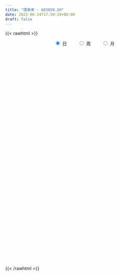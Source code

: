 ```yaml
---
title: "璞泰来 - 603659.SH"
date: 2022-06-24T17:50:29+08:00
draft: false
---
```

{{< rawhtml >}}
    <div style="text-align: center">
        <label style="padding: 1rem;"><input style="margin-right: .5rem" type="radio" name="period" value="D" checked onclick="period_change(this)">日</label>
        <label style="padding: 1rem;"><input style="margin-right: .5rem" type="radio" name="period" value="W" onclick="period_change(this)">周</label>
        <label style="padding: 1rem;"><input style="margin-right: .5rem" type="radio" name="period" value="M" onclick="period_change(this)">月</label>
    </div>
    <div id="chart" style="height: 700px;"></div> 
    <script type="text/javascript">
        const D_v = [19870.01,37806.08,20711.27,21277.97,26563.33,25304.77,57102.49,60511.63,45047.23,33929.68,29364.83,53223.41,51083.93,31823.71,42832.64,26775.97,23603.32,18867.22,34497.9,28583.29,25167.33,41202.55,27343.26,36473.99,23021.92,30546.22,43022.48,46597.02,47135.89,53001.95,49303.01,61578.02,50509.91,51097.92,50292.51,57656.93,37848.18,37529.06,39538.09,30391.79,48847.2,47522.84,45360.68,29603.81,30685.78,33455.48,32348.19,37196.51,53726.68,32127.65,18600.4,45252.15,64594.55,60752.04,38545.48,40598.05,37459.02,30232.33,39381.01,34312.39,27822.74,24721.11,50404.54,32117.29,36605.37,34134.67,38912.81,31726.86,41112.32,26109.64,30515.88,36275.46,28372.82,27445.83,40555.98,24976.0,44305.35,32808.7,26108.73,33562.3,19606.91,25882.92,35007.83,24559.98,54307.17,46599.01,32389.62,41402.7,46500.23,50426.18,51571.1,58975.47,38301.46,36852.61,25718.6,32155.7,23909.42,34312.67,29030.49,52151.07,41961.0,42573.17,37481.62,63267.13,42735.66,65284.01,45851.56,44524.28,22125.63,53429.38,46400.88,49867.31,54056.36,54226.9,60822.95,57390.39,63746.31,98353.83,54522.22,32988.38,43349.48,54833.16,40101.3,35418.81,38615.9,51374.21,67797.91,70207.88,85806.17,52200.44,53582.47,44807.19,31008.61,41417.47,101537.47,83232.24,75423.91,59151.35,54329.13,61894.71,50056.18,68781.42,52589.57,50426.33,77918.32,86373.99,58529.4,70158.1,105524.19,111965.67,71873.66,77606.19,59126.24,65913.11,49971.28,86996.47,60194.52,49759.41,62910.31,63510.85,43759.83,36533.13,39639.81,41036.66,44370.72,47434.82,41833.85,30041.69,27341.16,34838.95,49689.72,38725.25,60078.95,32103.68,36206.57,23649.52,26618.69,53203.31,33744.02,24401.53,19971.52,12084.67,25621.76,15993.27,14776.76,26590.44,20802.21,22735.08,27029.27,24985.1,33555.85,48486.72,26471.67,24567.18,31156.67,20144.66,18351.74,23829.93,22063.42,53939.2,28541.3,18981.16,19781.6,15134.77,41421.24,45657.32,26050.87,34014.23,59348.83,54173.45,79264.45,22720.82,27983.53,48552.36,51840.38,44398.29,28586.0,28188.71,67117.87,72819.74,61735.53,45367.26,46807.04,53151.38,44004.9,31599.58,27259.46,35712.69,26750.6,29658.76,44190.28,39203.79,64403.34,99174.33,91848.72,91012.44,46712.13,55943.99,53880.72,106632.62,142519.04,111223.48,75296.56,133567.09,242218.78,159598.41,101921.42,74480.03,91071.54,96413.5,56874.5,81066.67,79982.96,94486.96,83950.95,64350.54,57294.0,46928.36,76363.11,67300.03,58631.86,56011.97,45794.27,74348.71,61433.2,85564.36,80525.19,110413.52,118958.62,84016.98,106577.03,91033.5,78368.05,95021.29,114464.14,84281.53,67442.97,86889.25,116425.32,87595.34,108577.37,76050.18,120490.4,205070.17,190090.74,110401.47,96150.52,95143.08,155914.48,112511.15,93759.63,68255.71,81484.42,103407.62,109069.39,76164.07,67567.48,123838.66,84892.74,87900.07,80141.54,61863.28,83680.04,63255.5,92950.04,54193.35,96708.71,52288.72,101033.56,76381.36,85811.77,72655.44,71880.95,49959.09,74245.86,85511.79,173482.69,145520.2,122061.98,91868.99,86513.53,95488.82,101757.53,68583.56,75004.33,76595.57,91110.87,83790.84,77297.48,65334.83,56295.16,67419.27,75628.58,59142.33,63453.68,70399.31,53776.78,57658.71,45046.82,69199.3,57886.29,93014.58,74521.63,72206.46,48218.55,66262.97,61298.31,77319.31,65263.98,74178.78,44751.82,46402.29,74487.74,48112.81,46045.38,43371.21,46331.33,79895.63,56192.06,81010.99,70915.54,126620.08,185720.03,109317.52,66946.26,53195.87,39866.51,42045.68,47287.84,47221.19,50813.76,62665.89,140172.92,57623.46,48913.21,33629.92,64580.35,44838.66,41988.06,41713.26,92610.28,96155.08,42863.11,52611.09,45680.44,38487.53,28908.48,47798.92,58067.72,63335.24,50677.34,87214.19,78842.55,80218.53,50778.14,84859.31,67985.32,36207.33,62725.54,31419.7,33933.76,45328.44,31067.85,29087.17,26226.19,35059.48,48224.12,48136.75,55553.95,67829.64,58071.85,34117.91,45027.49,26804.6,56192.57,33436.48,45396.38,27403.74,64690.86,49072.64,66418.04,40427.24,49609.71,37956.03,33594.71,46487.94,66180.3,68821.93,50007.0,73567.1,50643.0,30873.08,54839.35,78472.32,57495.21,31411.02,35520.54,34243.08,73333.09,38876.0,44896.93,44208.73,89710.43,59567.25,56822.33,44547.09,44050.32,38682.97,56247.61,72094.75,80402.97,59209.41,38186.49,62152.1,29130.56,36044.0,31175.03,51708.82,46839.46,42639.55,55469.59,77025.36,53356.77,74229.74,56925.28,33623.36,23246.41,66508.99,60890.47,27103.58,38051.37,30238.25,36659.41,29783.45,29810.25,44474.54,37274.73,57375.23,66732.24,66006.63,36306.05,42002.6,65669.13,95382.98,161055.32,162444.1,132542.85,90621.02,84275.75,101459.7,115312.03,130395.58,115614.82,122757.14,165515.53,205955.39,117346.16,127248.16,118898.88,170883.35]
const D_histogram = [0.0,0.2105982906,0.3406499623,0.447722355,0.6741572798,0.865635021,0.6377330506,0.1880979554,-0.2312308151,-0.2976250401,-0.4768815052,-0.3296589634,0.1454160395,0.4701714658,0.6258159408,0.7379934062,0.7623953668,0.8557616481,1.1373946008,1.2739754329,1.238101182,1.2514619367,1.867764839,2.088321551,2.3157356345,2.0241742595,1.8870595769,1.3199492671,0.6695906161,-0.2984082295,-0.9647972105,-1.5020136409,-1.6248245033,-1.6628239571,-1.5142480292,-1.975483539,-2.165480861,-2.1176071382,-1.8640786033,-1.7287312749,-1.2634559444,-0.7418106448,-0.1275255498,0.2499844161,0.5129738712,0.5181972366,0.3265795553,-0.1227034498,-0.3880132387,-0.5181144286,-0.4846308744,-0.6938816477,-0.9635889238,-1.4609855038,-1.6581506346,-1.6498306437,-1.4462129221,-1.2437122802,-0.9992765943,-0.61273403,-0.2861763165,-0.1662066034,0.4482479032,0.9322468353,1.0919164105,1.0712671487,0.8973095922,0.4932983221,-0.1873757637,-0.4437521732,-0.0968185644,0.2797164133,0.6850613182,0.9158984986,1.0933686637,1.1732636457,1.2763973203,1.1273194134,0.9779299112,0.4989047165,0.0854951555,-0.2091515016,-0.1058361686,0.0088048186,0.53996776,1.0184966773,1.3925947836,1.40786594,1.0085125635,0.2670848135,-0.5917781487,-1.0496589047,-1.3542609758,-1.3395200339,-1.4133493327,-1.1654587293,-1.0447089854,-0.8180590054,-0.6448160355,-0.1488988776,0.1726096328,0.1224949332,0.1979044738,0.7815461333,0.9953154928,0.922938087,0.7111906112,0.3654083368,0.2196671208,0.3359969517,0.5369716941,0.1685058892,-0.3394697571,-0.7607041994,-1.0941826817,-1.2027105615,-1.1324572051,-1.5096534896,-1.5327152631,-1.4337710499,-1.2494258101,-1.1708930657,-1.092482934,-0.9174908502,-0.5952333313,-0.0889956298,0.6364103423,0.8821593951,0.4773328573,0.0703305704,0.0028664966,0.0866544248,0.1253609255,0.3179295278,0.9777461541,1.6708839838,2.1067232994,2.317267757,2.0697019553,1.7953418293,1.5719139013,0.8594906066,0.472018923,0.2583170921,0.8093412657,1.4675261321,1.9757016822,1.9917603063,1.1668542276,-0.2064719256,-1.168863713,-1.7746268385,-2.3705892558,-2.3717415999,-2.3092335094,-2.4211797394,-2.225203451,-1.8465344188,-1.2764633325,-1.1322375038,-1.1418405125,-1.0188400353,-1.035108418,-1.0199458157,-0.6268123259,-0.2488885544,-0.2328702659,-0.2557341615,-0.2450276795,-0.2987983885,-0.0806048875,0.2023460201,0.097691389,0.0501942326,0.1117353573,0.0403040516,-0.0738048665,-0.5071799576,-0.9572465371,-0.9542108521,-0.9166053372,-0.8399835677,-0.6956987717,-0.4683952162,-0.4596430628,-0.6153656491,-0.6246576218,-0.6398144567,-0.6359728082,-0.5628156092,-0.2247650165,0.3674058829,0.8310656663,1.0814016944,1.1179869236,1.0748435673,0.8251864619,0.865730259,0.9436689521,1.2519605511,1.4163077212,1.4032850666,1.3123126324,1.2891324808,1.4662643262,1.7690839263,1.7293626669,1.4896767121,1.277415963,1.2169193458,1.4689233305,1.5224376299,1.4624979578,1.6120540631,1.649745768,1.3805671251,1.1406105813,0.9576670683,-1.4744647818,-3.0278121198,-3.6969644909,-3.8788209419,-3.6941180829,-3.3843103517,-3.21074747,-2.7867652888,-2.4169814381,-2.162052489,-1.9084145057,-1.5483839861,-1.0227793822,-0.6400653841,0.0818457122,0.7964483208,1.1640602916,1.5411501858,1.8345300201,1.7233912614,1.6228968038,1.9007856135,2.5462713925,2.5235331765,2.5560379172,2.9755698171,3.0932616378,2.9326031558,2.7574858903,2.5621613216,2.6565992495,2.6465950463,2.3199228444,1.5500593905,1.6432824453,2.1501382687,2.0921648936,1.8609566311,1.5590412218,1.1918962919,0.6702084992,0.6071630391,0.3491307392,0.524065348,0.6453893325,0.5255309518,0.4542333949,0.4964853239,1.2945157803,2.6337881257,2.4613213654,3.1412242007,2.1778738153,0.9984654226,0.2454319031,-0.9647014929,-2.0236433139,-2.3297259021,-2.0953505658,-2.1640848657,-2.8609905074,-3.0642603627,-3.4165688316,-3.4646173691,-3.2490050181,-3.7667563928,-3.124484945,-3.0140003511,-1.9632275068,-1.1478171218,-0.0663128293,-0.0724266822,-0.2102828592,-0.1907103507,-0.1866513892,-0.4097216134,-0.7963478246,-0.8064706642,-0.6688608014,0.1083167584,0.5133865486,0.756633824,1.3166616972,1.3823701665,0.8955282063,0.5134166592,0.0052105537,-0.1533487682,-0.712698794,-1.0136777523,-1.7217490472,-1.9878898663,-1.3867486123,-0.9525747205,-0.2811574084,0.3001869687,0.7269076085,1.9644248065,3.1608747296,3.5456261375,4.1374840976,3.9986391169,3.6009941058,3.3683971467,2.4275370473,1.3832920629,-0.0596230089,-0.7831935892,-1.7181714582,-2.1877233259,-2.9600909961,-2.3389311411,-2.1326035962,-1.6000123823,-1.13608687,-0.8288274952,-0.3436110285,-0.6387892455,-0.8292623907,-0.3723417138,-0.2015601429,0.6167549433,0.5681383254,0.0852512237,-0.7927657491,-1.2171156185,-1.4897261922,-1.3783183596,-1.0933697865,0.2477229605,0.9916346058,1.1853322217,0.9715330046,0.6440567959,-0.299290129,-1.0998864613,-1.3600155228,-1.5352409185,-1.7594374068,-1.2461549066,-0.9105421974,-1.3106280468,-1.7873053517,-0.9714738631,0.3273827374,0.363631523,0.0939783081,0.0032538579,-0.0682140252,-0.1811462245,-0.6787715295,-0.4632491435,-0.3464120012,0.1084780545,-0.4275524556,-0.8689206326,-1.1199012761,-1.1898926826,-1.5523245785,-1.9976576173,-2.2500732699,-2.1781403993,-2.2399521938,-2.4729734684,-2.3142685761,-1.7797032805,-1.2185936831,-0.6962014511,-0.195156445,-0.0230444664,-0.2568860231,-0.5408745437,-0.9180318495,-1.4025595623,-1.4522614402,-1.0448179981,-0.8242039989,-0.1560185235,0.4491468003,0.9156944812,0.740404799,0.6234307479,0.6913085963,0.7895038767,0.7102160766,0.7041033335,0.4324170984,0.3955426149,0.5011314982,0.0690286438,-0.1121702582,-0.7300681187,-0.9277505826,-1.0474075619,-0.6353345667,-0.2879375858,0.1264494874,0.1779076109,0.3095779151,0.3013971762,0.9481400224,1.2788048297,1.7937988537,2.1277601102,2.3099427227,2.1435002184,1.5320041992,0.7760584651,-0.2891134299,-0.9280953017,-1.2509360116,-0.756602723,-0.4596716301,-0.3916074255,-0.2392862719,0.6157278977,1.1814646326,1.3695268284,1.6633543676,1.52947611,1.5688414529,1.3907885525,0.8567115183,0.2889032555,0.6850484945,1.0382782327,0.9825180565,1.0297498792,0.8144329109,0.6328867455,0.7390434767,0.2128985516,-0.0953421474,-0.5467428682,-0.9557505328,-1.4332686992,-1.3612807722,-1.3507863286,-1.501388851,-1.8877894788,-2.1664054344,-2.6438239946,-3.0399348975,-2.4262906063,-1.8732841492,-1.1743204698,-0.6131199997,-0.0220605514,0.2530078137,0.9934046617,1.7112437903,2.0019947901,2.417512734,2.5131594169,2.818133439,2.7909193867,2.7056387437,2.4616515562,2.0519794776,1.3318963068,0.5987463924,-0.0978671183,-0.4770162668,-0.5175212072,-0.4841428609,-4.3445665779,-6.5633749224,-7.3252255592,-7.3999624414,-7.0321803645,-6.4636782733,-5.5655439675,-4.4977519662,-3.3725368259,-2.5281103994,-1.6792864657,-0.6111903941,0.5703753495,1.2684260445,1.768162824,2.1203931978,2.6497951879]
const D_fast = [0.0,0.2632478632,0.4784620255,0.697465007,1.0924392517,1.5003257482,1.4318570404,1.0292464341,0.5521099598,0.4113094747,0.1128326334,0.1776404343,0.6890694471,1.1313677398,1.4434662001,1.740142017,1.9551428193,2.2624495126,2.8284311155,3.2835058059,3.5571568504,3.8833830893,4.9666272014,5.7092643011,6.5156122932,6.7300944831,7.0647446948,6.8276217017,6.3446607048,5.3020598018,4.3944715182,3.4817516776,2.9527346893,2.4990292462,2.2690431669,1.3139367723,0.5825692351,0.1010411733,-0.1114499427,-0.408285433,-0.2588740886,0.0773185498,0.6597222574,1.0997283273,1.4909612502,1.6257339248,1.5157611322,1.0358022648,0.6734891662,0.4138593691,0.3261852047,-0.0565359805,-0.5671404876,-1.4297834435,-2.041486233,-2.4456239029,-2.6035594119,-2.7119868401,-2.7173703028,-2.4840112459,-2.2289976116,-2.1505795493,-1.4240630669,-0.707002426,-0.2743537481,-0.0271862227,0.0231836188,-0.2575030709,-0.9850210975,-1.3523355504,-1.0296065826,-0.5831425016,-0.0065322671,0.4532795379,0.904091869,1.2773027624,1.699535767,1.8322877135,1.9273806891,1.5730816735,1.1810459014,0.8341113689,0.9109676597,1.0278098516,1.6939647329,2.4271178196,3.1493646218,3.5166022632,3.3693770276,2.6947204809,1.6879129816,0.9676174994,0.3244501844,0.0043111177,-0.4228555141,-0.4663295931,-0.6067570955,-0.5846218669,-0.5725829059,-0.1138904674,0.2507704512,0.2312794849,0.356165144,1.1351933368,1.5977915694,1.7561486854,1.7221988625,1.4677686723,1.3769442364,1.5772733053,1.9124909712,1.5861516386,0.993308553,0.3818980608,-0.2251260918,-0.6343316121,-0.8471925569,-1.6018022139,-2.008042803,-2.2675413524,-2.3955525651,-2.6097430871,-2.8044536889,-2.8588343177,-2.6853851315,-2.2013963375,-1.3168877799,-0.8505988783,-1.1360922018,-1.5255118461,-1.5922592957,-1.4868077613,-1.4167610292,-1.144710045,-0.2404568802,0.8704019455,1.832922086,2.6227834828,2.89264317,3.0671185013,3.2366690486,2.7391184056,2.4696514528,2.3205288948,3.0738883848,4.0989547843,5.1010557549,5.6150544556,5.0818619338,3.6569177992,2.4023100836,1.3528902484,0.1642805172,-0.4298072269,-0.9446075138,-1.6618486786,-2.022173253,-2.1051378254,-1.8541825723,-1.9930161195,-2.2880792563,-2.4197887879,-2.6948342752,-2.9346581268,-2.6982277184,-2.3825260855,-2.4247253636,-2.5115227995,-2.5620732373,-2.6905435435,-2.4925012643,-2.1589638517,-2.2391956356,-2.2741442339,-2.1846692698,-2.2460245627,-2.3785846974,-2.9387547779,-3.6281329916,-3.8636500196,-4.055195839,-4.1885699615,-4.2182098584,-4.1080051069,-4.2141637192,-4.5237277178,-4.689184096,-4.864294545,-5.0194460986,-5.0869928018,-4.8051334633,-4.1211110931,-3.4496848932,-2.9289984415,-2.6129164814,-2.3873489459,-2.4307094358,-2.173733074,-1.8598771429,-1.2385954061,-0.7201713057,-0.3823726936,-0.1452669697,0.1538359988,0.6975339258,1.4426245075,1.8352439148,1.967977138,2.0750703797,2.3188035989,2.9380384163,3.3721621231,3.6778469405,4.2304165616,4.6805447085,4.7565078468,4.8017039484,4.8581772024,2.0574291569,-0.252871211,-1.8462647048,-2.9978263914,-3.736653053,-4.2729229099,-4.9020468956,-5.1747560366,-5.4092175455,-5.6948017186,-5.9182673617,-5.9453328387,-5.6754230803,-5.4527254282,-4.7103529039,-3.796638215,-3.1380111714,-2.3756337307,-1.6236213914,-1.3039123348,-0.9986825914,-0.2455973783,1.0364562488,1.644601327,2.3161155469,3.4795399011,4.3705471312,4.9430394382,5.4572936453,5.902509407,6.6610971473,7.3127417057,7.5660502149,7.1837016085,7.6877452747,8.7321356653,9.1972035135,9.4312344088,9.5190793049,9.449908448,9.0957727801,9.1845180798,9.0137684647,9.3197194106,9.6023907281,9.6139150854,9.6561758772,9.8225491372,10.9442085387,12.9419279155,13.3847914966,14.8500003821,14.4311184504,13.5013264133,12.8096508696,11.3583421004,9.793489451,8.9049753872,8.6155130821,8.0057575658,6.5936042972,5.6242693513,4.4178186745,3.5036157947,2.9069768912,1.4475364182,1.3086866298,0.6656711359,1.2256371035,1.7540932081,2.8190192933,2.7947987698,2.604371878,2.5762667989,2.533662913,2.2081622854,1.6224491181,1.4107086125,1.3811032749,2.1853600244,2.7187764517,3.1511821831,4.0403754805,4.4516764916,4.1887165829,3.9349592006,3.4280557335,3.2311592195,2.4936344953,1.9392360989,0.8007275422,0.0376142565,0.2920683574,0.4880985691,1.0892265291,1.7456176484,2.3540651903,4.0826885899,6.0693571955,7.3405151377,8.9667441223,9.8275589207,10.3301624361,10.9396647637,10.6056889261,9.9072669574,8.4494461334,7.5300771558,6.1655564223,5.1490737231,3.6366833039,3.6731103736,3.3462870195,3.4788751378,3.6587789326,3.7588314336,4.1581451431,3.7032696147,3.3054808718,3.6693161203,3.7897076555,4.7622114776,4.855629441,4.3940551452,3.3178467352,2.5892179611,1.9441758394,1.7110040821,1.7226102086,3.1256336956,4.1174539924,4.6074846637,4.6365686978,4.470106688,3.451937231,2.3763692833,1.7762363411,1.2172007158,0.5531448758,0.7548886493,0.8628658092,0.1351229481,-0.7883806947,-0.2154176718,1.165284613,1.2924412793,1.0462826414,0.9563716558,0.8678502663,0.7096315109,0.0423133235,0.1420234237,0.1722575657,0.6542671349,0.011348511,-0.6472498241,-1.1782057867,-1.5456703638,-2.2961834044,-3.2409308475,-4.0558648175,-4.5284670468,-5.1502668898,-6.0015315315,-6.4213937832,-6.3317543077,-6.075293131,-5.7269512618,-5.2746953669,-5.108344505,-5.4064075675,-5.825614724,-6.4322799922,-7.2674475955,-7.6802148335,-7.5339758909,-7.5194128914,-6.890232047,-6.172780023,-5.4773087219,-5.4674972043,-5.4286135685,-5.187908571,-4.8923373214,-4.7940711023,-4.6241580121,-4.7877399726,-4.7257288023,-4.4948570444,-4.9097027379,-5.1189442044,-5.9193590946,-6.3489792042,-6.730488074,-6.4772487204,-6.201836136,-5.7558366909,-5.6599016647,-5.4508368817,-5.3836683265,-4.4998904747,-3.8495244601,-2.8860807226,-2.0201794385,-1.2605111454,-0.891078595,-1.1195735645,-1.6815046822,-2.8189549348,-3.689960632,-4.3255353449,-4.020352737,-3.8383395515,-3.8681772034,-3.7756776177,-2.7667314738,-1.9056285806,-1.3751846777,-0.6655185466,-0.4170277767,0.0145479294,0.1841921671,-0.1357069875,-0.6312894365,-0.0638820739,0.5489172225,0.7387865604,1.043455853,1.0317471123,1.0084226334,1.2993402338,0.8264199465,0.4943437107,-0.0937427272,-0.7416880249,-1.5775233662,-1.8458556322,-2.1730577708,-2.6990075059,-3.5573555034,-4.3775728176,-5.5159473765,-6.6720420037,-6.6649703641,-6.5802849443,-6.1749013824,-5.7669809121,-5.1814366017,-4.8431162832,-3.8543682698,-2.7087181936,-1.9174684963,-0.8975723688,-0.1736358317,0.8358715501,1.5063873445,2.0975163874,2.468942089,2.5722648798,2.1851557856,1.6016924693,0.8806121791,0.3822089639,0.2123237217,0.1246663527,-4.8218990088,-8.6815510839,-11.2747081105,-13.1994356029,-14.5896986172,-15.6371160944,-16.1303677805,-16.1870137707,-15.9049328368,-15.6925340102,-15.2635316929,-14.3482332199,-13.0240736388,-12.0089164327,-11.0671389472,-10.1848102739,-8.992959487]
const D_slow = [0.0,0.0526495726,0.1378120632,0.249742652,0.4182819719,0.6346907272,0.7941239898,0.8411484787,0.7833407749,0.7089345149,0.5897141386,0.5072993977,0.5436534076,0.661196274,0.8176502592,1.0021486108,1.1927474525,1.4066878645,1.6910365147,2.009530373,2.3190556684,2.6319211526,3.0988623624,3.6209427501,4.1998766587,4.7059202236,5.1776851178,5.5076724346,5.6750700887,5.6004680313,5.3592687287,4.9837653184,4.5775591926,4.1618532033,3.783291196,3.2894203113,2.748050096,2.2186483115,1.7526286607,1.3204458419,1.0045818558,0.8191291946,0.7872478072,0.8497439112,0.977987379,1.1075366881,1.189181577,1.1585057145,1.0615024048,0.9319737977,0.8108160791,0.6373456672,0.3964484362,0.0312020603,-0.3833355984,-0.7957932593,-1.1573464898,-1.4682745599,-1.7180937084,-1.8712772159,-1.9428212951,-1.9843729459,-1.8723109701,-1.6392492613,-1.3662701587,-1.0984533715,-0.8741259734,-0.7508013929,-0.7976453338,-0.9085833771,-0.9327880182,-0.8628589149,-0.6915935853,-0.4626189607,-0.1892767948,0.1040391167,0.4231384467,0.7049683001,0.9494507779,1.074176957,1.0955507459,1.0432628705,1.0168038283,1.019005033,1.153996973,1.4086211423,1.7567698382,2.1087363232,2.3608644641,2.4276356675,2.2796911303,2.0172764041,1.6787111602,1.3438311517,0.9904938185,0.6991291362,0.4379518899,0.2334371385,0.0722331296,0.0350084102,0.0781608184,0.1087845517,0.1582606702,0.3536472035,0.6024760767,0.8332105984,1.0110082512,1.1023603354,1.1572771156,1.2412763536,1.3755192771,1.4176457494,1.3327783101,1.1426022603,0.8690565898,0.5683789495,0.2852646482,-0.0921487242,-0.47532754,-0.8337703025,-1.146126755,-1.4388500214,-1.7119707549,-1.9413434675,-2.0901518003,-2.1124007077,-1.9532981221,-1.7327582734,-1.613425059,-1.5958424165,-1.5951257923,-1.5734621861,-1.5421219547,-1.4626395728,-1.2182030343,-0.8004820383,-0.2738012134,0.3055157258,0.8229412146,1.271776672,1.6647551473,1.8796277989,1.9976325297,2.0622118027,2.2645471191,2.6314286522,3.1253540727,3.6232941493,3.9150077062,3.8633897248,3.5711737965,3.1275170869,2.534869773,1.941934373,1.3646259956,0.7593310608,0.203030198,-0.2586034067,-0.5777192398,-0.8607786157,-1.1462387438,-1.4009487526,-1.6597258572,-1.9147123111,-2.0714153926,-2.1336375311,-2.1918550976,-2.255788638,-2.3170455579,-2.391745155,-2.4118963769,-2.3613098718,-2.3368870246,-2.3243384664,-2.2964046271,-2.2863286142,-2.3047798308,-2.4315748203,-2.6708864545,-2.9094391676,-3.1385905018,-3.3485863938,-3.5225110867,-3.6396098907,-3.7545206564,-3.9083620687,-4.0645264742,-4.2244800883,-4.3834732904,-4.5241771927,-4.5803684468,-4.4885169761,-4.2807505595,-4.0104001359,-3.730903405,-3.4621925132,-3.2558958977,-3.039463333,-2.8035460949,-2.4905559572,-2.1364790269,-1.7856577602,-1.4575796021,-1.1352964819,-0.7687304004,-0.3264594188,0.1058812479,0.4783004259,0.7976544167,1.1018842531,1.4691150858,1.8497244932,2.2153489827,2.6183624985,3.0307989405,3.3759407217,3.6610933671,3.9005101341,3.5318939387,2.7749409087,1.850699786,0.8809945505,-0.0425349702,-0.8886125581,-1.6912994256,-2.3879907478,-2.9922361073,-3.5327492296,-4.009852856,-4.3969488525,-4.6526436981,-4.8126600441,-4.7921986161,-4.5930865359,-4.302071463,-3.9167839165,-3.4581514115,-3.0273035961,-2.6215793952,-2.1463829918,-1.5098151437,-0.8789318496,-0.2399223703,0.503970084,1.2772854934,2.0104362824,2.699807755,3.3403480854,4.0044978978,4.6661466593,5.2461273704,5.6336422181,6.0444628294,6.5819973966,7.10503862,7.5702777777,7.9600380832,8.2580121561,8.4255642809,8.5773550407,8.6646377255,8.7956540625,8.9570013956,9.0883841336,9.2019424823,9.3260638133,9.6496927584,10.3081397898,10.9234701311,11.7087761813,12.2532446351,12.5028609908,12.5642189666,12.3230435933,11.8171327649,11.2347012893,10.7108636479,10.1698424315,9.4545948046,8.6885297139,7.8343875061,6.9682331638,6.1559819093,5.2142928111,4.4331715748,3.679671487,3.1888646103,2.9019103299,2.8853321226,2.867225452,2.8146547372,2.7669771495,2.7203143022,2.6178838989,2.4187969427,2.2171792767,2.0499640763,2.0770432659,2.2053899031,2.3945483591,2.7237137834,3.069306325,3.2931883766,3.4215425414,3.4228451798,3.3845079878,3.2063332893,2.9529138512,2.5224765894,2.0255041228,1.6788169697,1.4406732896,1.3703839375,1.4454306797,1.6271575818,2.1182637834,2.9084824658,3.7948890002,4.8292600246,5.8289198038,6.7291683303,7.571267617,8.1781518788,8.5239748945,8.5090691423,8.313270745,7.8837278805,7.336797049,6.5967743,6.0120415147,5.4788906156,5.0788875201,4.7948658026,4.5876589288,4.5017561716,4.3420588603,4.1347432626,4.0416578341,3.9912677984,4.1454565342,4.2874911156,4.3088039215,4.1106124842,3.8063335796,3.4339020316,3.0893224417,2.8159799951,2.8779107352,3.1258193866,3.422152442,3.6650356932,3.8260498922,3.7512273599,3.4762557446,3.1362518639,2.7524416343,2.3125822826,2.0010435559,1.7734080066,1.4457509949,0.998924657,0.7560561912,0.8379018756,0.9288097563,0.9523043333,0.9531177978,0.9360642915,0.8907777354,0.721084853,0.6052725671,0.5186695669,0.5457890805,0.4389009666,0.2216708084,-0.0583045106,-0.3557776812,-0.7438588259,-1.2432732302,-1.8057915477,-2.3503266475,-2.9103146959,-3.5285580631,-4.1071252071,-4.5520510272,-4.856699448,-5.0307498107,-5.079538922,-5.0853000386,-5.1495215444,-5.2847401803,-5.5142481427,-5.8648880332,-6.2279533933,-6.4891578928,-6.6952088925,-6.7342135234,-6.6219268233,-6.393003203,-6.2079020033,-6.0520443163,-5.8792171672,-5.6818411981,-5.5042871789,-5.3282613455,-5.2201570709,-5.1212714172,-4.9959885427,-4.9787313817,-5.0067739463,-5.1892909759,-5.4212286216,-5.6830805121,-5.8419141537,-5.9138985502,-5.8822861783,-5.8378092756,-5.7604147968,-5.6850655028,-5.4480304972,-5.1283292897,-4.6798795763,-4.1479395487,-3.5704538681,-3.0345788135,-2.6515777637,-2.4575631474,-2.5298415049,-2.7618653303,-3.0745993332,-3.263750014,-3.3786679215,-3.4765697779,-3.5363913458,-3.3824593714,-3.0870932133,-2.7447115062,-2.3288729142,-1.9465038867,-1.5542935235,-1.2065963854,-0.9924185058,-0.920192692,-0.7489305683,-0.4893610102,-0.2437314961,0.0137059738,0.2173142015,0.3755358878,0.560296757,0.6135213949,0.5896858581,0.453000141,0.2140625078,-0.144254667,-0.48457486,-0.8222714422,-1.1976186549,-1.6695660246,-2.2111673832,-2.8721233819,-3.6321071062,-4.2386797578,-4.7070007951,-5.0005809126,-5.1538609125,-5.1593760503,-5.0961240969,-4.8477729315,-4.4199619839,-3.9194632864,-3.3150851029,-2.6867952486,-1.9822618889,-1.2845320422,-0.6081223563,0.0072905328,0.5202854022,0.8532594789,1.002946077,0.9784792974,0.8592252307,0.7298449289,0.6088092136,-0.4773324308,-2.1181761614,-3.9494825512,-5.7994731616,-7.5575182527,-9.173437821,-10.5648238129,-11.6892618045,-12.532396011,-13.1644236108,-13.5842452272,-13.7370428258,-13.5944489884,-13.2773424772,-12.8353017712,-12.3052034718,-11.6427546748]
const D_data = [['2020-06-03', 90.38, 91.76, 89.22, 92.0],['2020-06-04', 91.76, 95.06, 91.76, 100.94],['2020-06-05', 95.06, 95.21, 93.61, 95.75],['2020-06-08', 96.0, 95.91, 95.3, 99.0],['2020-06-09', 97.5, 98.81, 97.3, 100.58],['2020-06-10', 99.86, 100.2, 98.49, 101.75],['2020-06-11', 100.4, 95.55, 94.6, 103.0],['2020-06-12', 92.5, 91.38, 89.5, 93.0],['2020-06-15', 90.89, 89.5, 89.0, 92.4],['2020-06-16', 91.3, 92.5, 90.2, 92.77],['2020-06-17', 92.0, 90.2, 88.9, 92.97],['2020-06-18', 90.6, 93.96, 87.69, 95.38],['2020-06-19', 95.72, 99.76, 94.02, 100.5],['2020-06-22', 99.0, 100.38, 97.87, 104.0],['2020-06-23', 100.33, 100.11, 98.87, 101.8],['2020-06-24', 100.53, 100.97, 97.01, 101.78],['2020-06-29', 100.33, 101.0, 99.2, 101.8],['2020-06-30', 101.81, 103.02, 101.33, 104.3],['2020-07-01', 104.66, 107.42, 102.51, 109.98],['2020-07-02', 109.88, 107.97, 103.8, 110.1],['2020-07-03', 108.46, 107.4, 105.22, 109.59],['2020-07-06', 107.4, 109.31, 104.49, 111.35],['2020-07-07', 111.0, 120.24, 111.0, 120.24],['2020-07-08', 120.24, 119.62, 116.0, 122.64],['2020-07-09', 118.12, 123.25, 117.99, 125.0],['2020-07-10', 120.99, 118.95, 118.32, 125.2],['2020-07-13', 121.02, 122.0, 119.54, 127.45],['2020-07-14', 119.98, 116.75, 114.03, 119.98],['2020-07-15', 115.54, 114.0, 110.6, 119.68],['2020-07-16', 113.18, 106.58, 105.11, 116.5],['2020-07-17', 106.5, 106.2, 103.31, 111.17],['2020-07-20', 110.98, 104.3, 102.0, 112.06],['2020-07-21', 106.2, 107.13, 102.69, 107.99],['2020-07-22', 106.0, 107.06, 105.19, 109.8],['2020-07-23', 107.07, 108.99, 104.5, 110.4],['2020-07-24', 106.9, 99.6, 98.09, 107.48],['2020-07-27', 99.0, 100.0, 97.51, 101.37],['2020-07-28', 101.99, 101.23, 99.81, 104.79],['2020-07-29', 101.99, 103.31, 100.11, 103.61],['2020-07-30', 104.31, 101.66, 101.31, 104.4],['2020-07-31', 102.97, 106.39, 101.68, 108.25],['2020-08-03', 108.09, 109.1, 107.4, 111.0],['2020-08-04', 108.0, 113.11, 108.0, 116.0],['2020-08-05', 112.13, 113.0, 108.52, 115.0],['2020-08-06', 115.0, 113.74, 112.58, 116.2],['2020-08-07', 114.03, 111.8, 108.11, 117.72],['2020-08-10', 109.9, 109.33, 106.0, 111.87],['2020-08-11', 109.95, 104.61, 104.1, 111.5],['2020-08-12', 107.7, 104.93, 100.0, 110.88],['2020-08-13', 105.0, 105.33, 103.2, 112.0],['2020-08-14', 104.41, 106.84, 103.1, 106.97],['2020-08-17', 106.86, 102.95, 101.27, 106.92],['2020-08-18', 103.0, 100.3, 99.22, 104.3],['2020-08-19', 100.4, 94.42, 94.14, 101.8],['2020-08-20', 94.42, 95.02, 91.88, 95.29],['2020-08-21', 95.61, 95.67, 95.26, 97.83],['2020-08-24', 96.21, 97.31, 94.26, 98.03],['2020-08-25', 97.54, 97.13, 96.21, 99.42],['2020-08-26', 98.0, 97.74, 96.52, 98.97],['2020-08-27', 99.44, 100.33, 98.51, 102.62],['2020-08-28', 99.34, 100.88, 97.45, 101.66],['2020-08-31', 100.93, 99.04, 98.78, 102.11],['2020-09-01', 97.96, 107.07, 97.88, 108.0],['2020-09-02', 108.75, 108.72, 107.17, 110.3],['2020-09-03', 107.99, 107.0, 105.3, 108.19],['2020-09-04', 103.1, 105.81, 103.0, 106.5],['2020-09-07', 106.8, 104.01, 102.0, 108.8],['2020-09-08', 103.75, 100.0, 97.67, 104.01],['2020-09-09', 97.6, 93.6, 91.66, 97.6],['2020-09-10', 95.6, 96.0, 93.99, 98.68],['2020-09-11', 97.04, 103.46, 96.11, 103.6],['2020-09-14', 104.0, 105.74, 103.17, 108.6],['2020-09-15', 106.5, 108.5, 105.9, 109.39],['2020-09-16', 108.15, 108.6, 106.67, 109.87],['2020-09-17', 107.27, 109.8, 105.97, 113.7],['2020-09-18', 109.33, 110.18, 108.0, 112.37],['2020-09-21', 111.28, 111.99, 110.27, 114.88],['2020-09-22', 110.0, 109.75, 109.0, 113.9],['2020-09-23', 109.92, 109.9, 106.38, 110.88],['2020-09-24', 107.33, 104.8, 104.0, 108.7],['2020-09-25', 107.2, 103.59, 102.9, 107.2],['2020-09-28', 104.98, 103.26, 102.6, 106.3],['2020-09-29', 105.95, 107.75, 104.28, 109.59],['2020-09-30', 108.28, 108.59, 106.28, 111.92],['2020-10-09', 113.0, 115.94, 112.03, 116.66],['2020-10-12', 117.5, 118.83, 116.0, 120.42],['2020-10-13', 117.84, 121.03, 116.16, 122.72],['2020-10-14', 121.22, 118.99, 117.0, 122.48],['2020-10-15', 120.1, 114.04, 113.01, 120.88],['2020-10-16', 115.88, 107.51, 107.03, 115.88],['2020-10-19', 107.98, 101.9, 101.6, 108.47],['2020-10-20', 102.3, 103.0, 99.86, 103.0],['2020-10-21', 102.87, 102.15, 99.68, 103.0],['2020-10-22', 102.31, 104.5, 100.32, 105.5],['2020-10-23', 104.5, 102.29, 102.2, 107.98],['2020-10-26', 101.52, 105.88, 99.0, 106.36],['2020-10-27', 105.0, 104.48, 103.5, 105.78],['2020-10-28', 100.55, 106.05, 100.29, 107.15],['2020-10-29', 103.68, 105.9, 103.38, 107.45],['2020-10-30', 107.1, 111.45, 105.35, 113.6],['2020-11-02', 109.6, 111.5, 107.72, 113.53],['2020-11-03', 114.0, 107.71, 105.99, 114.2],['2020-11-04', 107.08, 109.5, 107.08, 113.0],['2020-11-05', 112.0, 118.09, 111.97, 119.78],['2020-11-06', 118.69, 116.4, 114.0, 120.99],['2020-11-09', 118.19, 114.07, 112.88, 118.85],['2020-11-10', 114.3, 112.34, 109.58, 114.37],['2020-11-11', 112.0, 109.73, 109.45, 114.87],['2020-11-12', 110.5, 111.3, 109.5, 113.85],['2020-11-13', 112.41, 114.9, 110.13, 118.45],['2020-11-16', 113.0, 117.36, 109.33, 117.8],['2020-11-17', 117.0, 110.25, 108.8, 118.99],['2020-11-18', 111.0, 106.25, 104.6, 112.83],['2020-11-19', 107.0, 104.55, 103.0, 107.42],['2020-11-20', 104.53, 103.0, 102.1, 106.96],['2020-11-23', 102.9, 103.8, 100.0, 104.3],['2020-11-24', 106.0, 105.06, 102.61, 106.6],['2020-11-25', 106.3, 97.57, 95.9, 106.3],['2020-11-26', 96.8, 99.66, 96.8, 99.79],['2020-11-27', 98.98, 100.11, 98.18, 101.33],['2020-11-30', 100.18, 100.73, 96.01, 100.73],['2020-12-01', 99.2, 98.96, 96.26, 99.98],['2020-12-02', 98.98, 98.25, 96.24, 99.36],['2020-12-03', 97.33, 99.08, 96.41, 99.61],['2020-12-04', 98.27, 101.38, 98.13, 102.52],['2020-12-07', 101.0, 105.36, 100.7, 106.56],['2020-12-08', 106.94, 111.38, 106.77, 111.38],['2020-12-09', 110.2, 108.35, 107.4, 114.61],['2020-12-10', 107.0, 100.07, 99.6, 108.0],['2020-12-11', 101.0, 97.83, 96.88, 101.0],['2020-12-14', 98.82, 100.6, 96.2, 100.9],['2020-12-15', 101.68, 102.35, 99.53, 103.17],['2020-12-16', 101.5, 101.98, 100.53, 102.69],['2020-12-17', 101.35, 104.5, 100.6, 104.77],['2020-12-18', 106.52, 113.0, 105.6, 113.6],['2020-12-21', 113.85, 118.01, 113.0, 119.48],['2020-12-22', 117.26, 119.29, 115.94, 124.9],['2020-12-23', 119.45, 120.0, 116.58, 122.6],['2020-12-24', 119.5, 116.0, 115.22, 120.2],['2020-12-25', 115.0, 115.95, 113.8, 118.56],['2020-12-28', 116.62, 116.8, 113.36, 117.8],['2020-12-29', 117.4, 109.36, 108.0, 117.94],['2020-12-30', 109.89, 111.26, 109.89, 114.14],['2020-12-31', 113.87, 112.39, 109.8, 114.33],['2021-01-04', 114.0, 123.63, 113.85, 123.63],['2021-01-05', 124.18, 129.52, 119.11, 132.63],['2021-01-06', 132.0, 132.6, 124.43, 132.6],['2021-01-07', 130.0, 129.93, 125.06, 131.27],['2021-01-08', 129.18, 119.0, 116.94, 129.77],['2021-01-11', 119.0, 107.1, 107.1, 119.0],['2021-01-12', 105.0, 105.89, 104.7, 108.75],['2021-01-13', 108.5, 105.4, 102.5, 112.4],['2021-01-14', 103.4, 101.0, 100.5, 104.12],['2021-01-15', 101.15, 105.25, 101.14, 105.85],['2021-01-18', 104.9, 104.57, 101.38, 106.19],['2021-01-19', 104.94, 100.5, 99.0, 104.94],['2021-01-20', 99.5, 102.79, 99.08, 104.98],['2021-01-21', 104.14, 105.0, 101.15, 106.0],['2021-01-22', 105.9, 108.66, 102.35, 108.9],['2021-01-25', 109.0, 104.19, 103.77, 110.95],['2021-01-26', 104.0, 101.57, 100.2, 104.0],['2021-01-27', 101.6, 102.49, 99.11, 103.6],['2021-01-28', 100.44, 99.99, 97.88, 101.15],['2021-01-29', 100.0, 99.3, 98.0, 101.11],['2021-02-01', 99.99, 104.2, 99.12, 104.65],['2021-02-02', 105.01, 105.45, 102.5, 106.23],['2021-02-03', 104.7, 101.48, 100.7, 105.66],['2021-02-04', 101.0, 100.46, 99.01, 102.18],['2021-02-05', 100.18, 100.32, 99.5, 101.5],['2021-02-08', 100.0, 98.84, 96.39, 100.5],['2021-02-09', 99.5, 102.2, 98.98, 104.21],['2021-02-10', 99.95, 104.08, 98.7, 104.65],['2021-02-18', 106.5, 99.49, 97.99, 107.0],['2021-02-19', 99.5, 99.52, 96.35, 99.98],['2021-02-22', 99.52, 100.66, 98.58, 102.49],['2021-02-23', 99.42, 98.7, 97.03, 101.03],['2021-02-24', 97.5, 97.32, 97.05, 99.18],['2021-02-25', 98.0, 91.26, 90.75, 98.0],['2021-02-26', 89.0, 87.7, 85.19, 89.39],['2021-03-01', 88.8, 91.0, 87.95, 91.44],['2021-03-02', 92.18, 90.36, 89.16, 92.4],['2021-03-03', 90.37, 89.99, 88.91, 90.98],['2021-03-04', 91.35, 90.33, 88.7, 91.65],['2021-03-05', 90.29, 91.4, 88.3, 91.69],['2021-03-08', 91.64, 88.4, 88.0, 92.0],['2021-03-09', 88.0, 84.96, 81.01, 88.73],['2021-03-10', 87.18, 85.28, 84.01, 88.44],['2021-03-11', 86.05, 84.04, 83.34, 86.05],['2021-03-12', 84.09, 83.12, 81.55, 84.46],['2021-03-15', 83.46, 83.08, 81.5, 85.48],['2021-03-16', 83.89, 86.55, 83.89, 86.6],['2021-03-17', 87.81, 91.67, 86.56, 92.83],['2021-03-18', 92.3, 92.78, 90.77, 93.7],['2021-03-19', 91.0, 92.22, 90.1, 93.64],['2021-03-22', 91.8, 90.65, 90.0, 95.5],['2021-03-23', 90.8, 90.0, 88.5, 91.8],['2021-03-24', 89.45, 86.9, 86.47, 89.45],['2021-03-25', 87.49, 90.2, 85.42, 91.75],['2021-03-26', 91.5, 91.3, 89.52, 92.5],['2021-03-29', 91.75, 95.74, 91.5, 97.37],['2021-03-30', 95.3, 95.96, 94.0, 97.42],['2021-03-31', 97.0, 95.0, 94.22, 97.0],['2021-04-01', 95.0, 94.6, 93.45, 96.59],['2021-04-02', 94.6, 96.0, 94.01, 96.82],['2021-04-06', 96.98, 99.9, 96.64, 100.96],['2021-04-07', 100.93, 104.0, 99.0, 104.1],['2021-04-08', 103.88, 101.81, 100.78, 104.43],['2021-04-09', 102.0, 99.88, 98.51, 102.0],['2021-04-12', 104.0, 100.2, 98.32, 105.0],['2021-04-13', 100.47, 102.5, 100.47, 105.75],['2021-04-14', 103.49, 108.2, 103.01, 109.23],['2021-04-15', 108.2, 107.98, 106.52, 108.9],['2021-04-16', 108.9, 108.03, 106.49, 109.15],['2021-04-19', 108.89, 112.48, 108.1, 113.0],['2021-04-20', 111.3, 113.3, 110.8, 113.8],['2021-04-21', 114.24, 110.5, 108.5, 114.3],['2021-04-22', 111.66, 111.0, 108.6, 113.3],['2021-04-23', 110.98, 111.95, 110.03, 113.28],['2021-04-26', 79.68, 76.98, 76.6, 80.1],['2021-04-27', 76.9, 75.82, 73.64, 76.96],['2021-04-28', 77.52, 78.5, 75.28, 79.85],['2021-04-29', 78.02, 79.45, 77.99, 79.84],['2021-04-30', 78.89, 81.07, 78.5, 82.8],['2021-05-06', 81.03, 81.07, 78.47, 81.68],['2021-05-07', 80.84, 77.84, 77.71, 81.07],['2021-05-10', 77.99, 79.9, 76.62, 81.0],['2021-05-11', 78.95, 78.9, 76.9, 79.82],['2021-05-12', 78.9, 76.85, 76.3, 79.25],['2021-05-13', 76.01, 76.04, 75.76, 77.7],['2021-05-14', 75.88, 77.05, 74.95, 77.88],['2021-05-17', 77.26, 79.85, 77.11, 80.45],['2021-05-18', 79.66, 79.18, 78.6, 81.36],['2021-05-19', 78.52, 85.52, 77.46, 85.67],['2021-05-20', 86.97, 89.01, 85.3, 89.56],['2021-05-21', 87.9, 87.75, 87.32, 92.21],['2021-05-24', 89.96, 90.39, 88.19, 91.0],['2021-05-25', 90.0, 91.99, 90.0, 92.2],['2021-05-26', 92.0, 88.38, 87.07, 92.36],['2021-05-27', 89.61, 88.88, 87.1, 89.9],['2021-05-28', 90.08, 95.18, 88.6, 97.77],['2021-05-31', 98.62, 103.82, 96.89, 104.7],['2021-06-01', 102.2, 99.0, 94.69, 102.48],['2021-06-02', 98.5, 101.68, 97.98, 104.43],['2021-06-03', 103.5, 110.0, 102.61, 111.85],['2021-06-04', 108.17, 110.24, 106.01, 115.22],['2021-06-07', 114.5, 109.29, 105.15, 115.47],['2021-06-08', 110.14, 110.82, 109.7, 115.54],['2021-06-09', 112.34, 112.13, 110.51, 114.8],['2021-06-10', 112.12, 118.11, 109.98, 119.0],['2021-06-11', 119.38, 119.78, 115.02, 121.0],['2021-06-15', 117.96, 117.6, 115.46, 120.99],['2021-06-16', 118.7, 111.4, 110.0, 118.7],['2021-06-17', 111.3, 122.5, 111.3, 122.5],['2021-06-18', 122.26, 131.74, 121.01, 134.0],['2021-06-21', 130.92, 128.56, 124.0, 131.26],['2021-06-22', 127.53, 128.24, 124.37, 131.4],['2021-06-23', 127.52, 128.39, 123.62, 130.32],['2021-06-24', 127.65, 128.02, 123.22, 129.76],['2021-06-25', 129.09, 125.61, 119.71, 129.09],['2021-06-28', 125.0, 131.5, 123.86, 133.5],['2021-06-29', 131.62, 129.8, 127.58, 133.9],['2021-06-30', 129.26, 136.6, 128.0, 137.0],['2021-07-01', 134.8, 138.47, 133.8, 145.0],['2021-07-02', 134.34, 137.21, 132.1, 138.74],['2021-07-05', 138.1, 139.0, 132.6, 139.43],['2021-07-06', 138.65, 142.05, 138.65, 147.44],['2021-07-07', 141.0, 155.88, 140.01, 155.88],['2021-07-08', 157.05, 171.47, 157.05, 171.47],['2021-07-09', 172.5, 159.25, 154.32, 172.5],['2021-07-12', 162.93, 175.18, 158.42, 175.18],['2021-07-13', 174.57, 157.66, 157.66, 175.0],['2021-07-14', 149.06, 152.18, 144.91, 159.87],['2021-07-15', 150.5, 154.57, 148.0, 159.0],['2021-07-16', 153.7, 145.0, 143.0, 156.77],['2021-07-19', 144.4, 141.26, 134.6, 147.76],['2021-07-20', 142.96, 146.89, 138.5, 148.98],['2021-07-21', 148.5, 153.26, 145.4, 155.57],['2021-07-22', 155.0, 149.69, 141.83, 155.0],['2021-07-23', 148.0, 139.12, 138.0, 148.0],['2021-07-26', 139.39, 141.78, 137.0, 143.57],['2021-07-27', 143.3, 136.98, 136.0, 148.0],['2021-07-28', 135.0, 138.0, 133.2, 140.88],['2021-07-29', 142.0, 140.0, 135.03, 142.84],['2021-07-30', 139.8, 127.98, 126.0, 142.99],['2021-08-02', 135.0, 140.78, 133.33, 140.78],['2021-08-03', 140.0, 134.27, 130.5, 140.0],['2021-08-04', 135.0, 147.7, 134.94, 147.7],['2021-08-05', 150.0, 149.0, 145.18, 153.45],['2021-08-06', 153.27, 157.41, 152.98, 163.9],['2021-08-09', 157.47, 147.05, 144.4, 157.47],['2021-08-10', 147.3, 145.3, 139.51, 150.7],['2021-08-11', 144.51, 147.19, 141.69, 150.18],['2021-08-12', 145.02, 147.3, 140.87, 148.87],['2021-08-13', 147.1, 144.0, 141.94, 154.4],['2021-08-16', 145.0, 140.17, 136.0, 145.1],['2021-08-17', 140.0, 143.5, 138.88, 146.4],['2021-08-18', 143.5, 145.41, 140.2, 147.87],['2021-08-19', 143.08, 155.98, 140.11, 157.88],['2021-08-20', 155.0, 155.08, 151.12, 160.32],['2021-08-23', 155.0, 155.65, 147.59, 157.5],['2021-08-24', 156.4, 163.0, 156.4, 167.55],['2021-08-25', 161.23, 160.0, 158.6, 167.03],['2021-08-26', 160.0, 153.3, 151.8, 160.72],['2021-08-27', 152.11, 153.3, 147.17, 154.63],['2021-08-30', 153.3, 150.0, 148.68, 158.48],['2021-08-31', 150.0, 153.0, 147.0, 153.68],['2021-09-01', 154.0, 146.15, 140.0, 154.66],['2021-09-02', 143.1, 146.8, 143.1, 148.49],['2021-09-03', 148.0, 138.25, 135.0, 148.15],['2021-09-06', 136.5, 139.98, 133.0, 141.69],['2021-09-07', 140.89, 150.67, 138.11, 152.0],['2021-09-08', 150.8, 150.67, 148.81, 158.87],['2021-09-09', 155.29, 156.35, 149.9, 159.85],['2021-09-10', 156.2, 158.83, 151.95, 159.79],['2021-09-13', 161.73, 160.26, 155.86, 164.5],['2021-09-14', 162.91, 176.29, 160.5, 176.29],['2021-09-15', 185.0, 184.8, 181.6, 193.92],['2021-09-16', 180.0, 182.09, 174.57, 192.0],['2021-09-17', 182.09, 191.04, 179.0, 200.29],['2021-09-22', 188.8, 187.14, 185.09, 198.0],['2021-09-23', 193.47, 186.39, 184.9, 195.5],['2021-09-24', 187.69, 190.57, 181.89, 197.5],['2021-09-27', 191.62, 181.96, 175.3, 193.38],['2021-09-28', 180.16, 178.0, 172.5, 184.58],['2021-09-29', 178.53, 168.0, 165.01, 178.7],['2021-09-30', 171.95, 172.0, 163.25, 175.8],['2021-10-08', 176.81, 165.0, 160.0, 180.88],['2021-10-11', 164.22, 166.54, 156.0, 170.0],['2021-10-12', 164.34, 158.3, 156.22, 167.5],['2021-10-13', 158.5, 174.13, 156.51, 174.13],['2021-10-14', 171.0, 170.2, 166.6, 176.97],['2021-10-15', 167.13, 175.55, 166.8, 176.56],['2021-10-18', 175.58, 177.0, 168.08, 177.8],['2021-10-19', 177.01, 177.01, 171.43, 179.13],['2021-10-20', 176.0, 181.57, 174.55, 184.65],['2021-10-21', 179.67, 172.54, 169.8, 180.91],['2021-10-22', 171.0, 172.55, 168.77, 175.95],['2021-10-25', 172.0, 181.49, 171.36, 183.68],['2021-10-26', 184.0, 179.95, 178.56, 188.0],['2021-10-27', 180.0, 191.5, 176.5, 193.56],['2021-10-28', 191.8, 183.8, 182.55, 193.1],['2021-10-29', 181.78, 177.79, 173.1, 185.0],['2021-11-01', 176.0, 169.46, 168.0, 177.81],['2021-11-02', 169.5, 171.37, 168.98, 176.84],['2021-11-03', 169.93, 170.81, 167.54, 175.6],['2021-11-04', 172.0, 174.5, 170.0, 179.37],['2021-11-05', 176.59, 177.18, 173.6, 185.59],['2021-11-08', 177.0, 194.9, 175.71, 194.9],['2021-11-09', 196.0, 194.0, 191.11, 198.43],['2021-11-10', 192.91, 190.99, 184.78, 193.85],['2021-11-11', 190.4, 187.2, 183.4, 192.0],['2021-11-12', 185.71, 185.49, 180.8, 188.47],['2021-11-15', 184.88, 175.0, 173.99, 184.88],['2021-11-16', 174.91, 172.01, 172.01, 176.97],['2021-11-17', 173.44, 175.39, 172.66, 177.36],['2021-11-18', 175.99, 174.53, 171.5, 176.8],['2021-11-19', 175.47, 171.87, 169.0, 175.88],['2021-11-22', 172.0, 181.0, 170.51, 182.6],['2021-11-23', 179.5, 180.48, 173.01, 181.5],['2021-11-24', 180.0, 170.42, 167.1, 180.0],['2021-11-25', 169.1, 166.01, 164.42, 171.02],['2021-11-26', 169.5, 182.15, 167.5, 182.61],['2021-11-29', 178.85, 193.8, 178.85, 200.37],['2021-11-30', 195.0, 182.0, 181.19, 197.88],['2021-12-01', 183.06, 177.85, 176.8, 185.0],['2021-12-02', 178.86, 179.29, 177.88, 183.8],['2021-12-03', 182.87, 179.2, 178.0, 183.72],['2021-12-06', 177.0, 178.21, 175.2, 181.73],['2021-12-07', 178.96, 171.5, 170.65, 179.98],['2021-12-08', 172.34, 179.31, 172.34, 181.0],['2021-12-09', 179.0, 178.73, 175.5, 184.79],['2021-12-10', 178.33, 184.5, 176.94, 187.28],['2021-12-13', 183.0, 171.8, 166.25, 183.0],['2021-12-14', 169.5, 169.86, 168.37, 172.84],['2021-12-15', 170.5, 169.58, 168.8, 175.66],['2021-12-16', 169.72, 170.02, 167.23, 171.01],['2021-12-17', 169.0, 164.0, 160.95, 171.3],['2021-12-20', 163.5, 159.2, 157.86, 165.09],['2021-12-21', 158.57, 157.8, 156.6, 161.0],['2021-12-22', 159.75, 159.3, 156.49, 160.71],['2021-12-23', 160.0, 155.5, 153.08, 160.0],['2021-12-24', 155.5, 150.2, 143.56, 155.79],['2021-12-27', 152.0, 152.44, 150.01, 156.0],['2021-12-28', 153.98, 156.77, 151.5, 157.38],['2021-12-29', 158.0, 158.2, 155.8, 160.4],['2021-12-30', 157.69, 159.18, 155.5, 160.76],['2021-12-31', 159.54, 160.61, 157.5, 161.2],['2022-01-04', 162.0, 157.5, 156.5, 163.61],['2022-01-05', 156.42, 151.4, 150.3, 158.47],['2022-01-06', 148.45, 148.3, 143.58, 150.49],['2022-01-07', 148.74, 143.98, 141.39, 149.6],['2022-01-10', 145.2, 138.55, 137.0, 145.2],['2022-01-11', 140.45, 140.54, 135.9, 142.98],['2022-01-12', 143.0, 145.33, 141.33, 149.3],['2022-01-13', 146.0, 143.0, 141.5, 146.88],['2022-01-14', 140.61, 149.67, 140.0, 150.98],['2022-01-17', 150.01, 151.5, 148.0, 156.3],['2022-01-18', 150.51, 152.29, 150.51, 155.35],['2022-01-19', 152.09, 144.8, 142.19, 152.66],['2022-01-20', 144.76, 144.41, 143.7, 147.97],['2022-01-21', 144.12, 146.27, 141.37, 149.18],['2022-01-24', 145.0, 146.87, 142.0, 148.29],['2022-01-25', 146.5, 144.5, 144.39, 150.78],['2022-01-26', 145.53, 144.98, 142.42, 147.5],['2022-01-27', 146.33, 140.6, 140.16, 146.7],['2022-01-28', 141.2, 142.3, 137.5, 146.45],['2022-02-07', 145.5, 143.91, 138.12, 150.98],['2022-02-08', 143.53, 135.8, 132.52, 144.53],['2022-02-09', 135.57, 136.55, 132.51, 137.91],['2022-02-10', 136.55, 127.84, 125.8, 138.0],['2022-02-11', 125.75, 129.47, 124.5, 133.6],['2022-02-14', 129.2, 128.0, 125.0, 131.61],['2022-02-15', 128.84, 133.96, 127.66, 134.5],['2022-02-16', 135.3, 134.0, 133.11, 136.36],['2022-02-17', 134.0, 136.0, 133.02, 139.99],['2022-02-18', 135.0, 132.0, 131.0, 135.02],['2022-02-21', 132.34, 132.87, 131.13, 138.98],['2022-02-22', 131.62, 130.88, 129.0, 132.6],['2022-02-23', 131.5, 140.53, 131.5, 143.0],['2022-02-24', 139.99, 139.36, 137.33, 142.46],['2022-02-25', 142.58, 144.5, 141.1, 148.2],['2022-02-28', 145.03, 145.48, 142.73, 147.38],['2022-03-01', 146.97, 146.21, 144.0, 149.61],['2022-03-02', 145.93, 143.2, 140.8, 145.98],['2022-03-03', 144.21, 136.58, 136.1, 144.9],['2022-03-04', 134.12, 131.62, 130.1, 136.87],['2022-03-07', 129.54, 122.64, 121.96, 131.0],['2022-03-08', 122.13, 122.49, 119.48, 126.05],['2022-03-09', 124.0, 122.55, 116.18, 125.3],['2022-03-10', 126.58, 132.0, 126.0, 133.7],['2022-03-11', 130.0, 130.71, 126.57, 131.98],['2022-03-14', 128.24, 128.0, 127.01, 131.0],['2022-03-15', 126.0, 128.9, 124.92, 134.0],['2022-03-16', 132.1, 140.1, 128.8, 140.32],['2022-03-17', 140.03, 140.59, 140.0, 145.0],['2022-03-18', 138.81, 138.51, 135.38, 140.89],['2022-03-21', 138.8, 142.0, 136.28, 144.48],['2022-03-22', 141.04, 138.05, 136.99, 141.9],['2022-03-23', 145.0, 140.96, 139.51, 145.9],['2022-03-24', 139.56, 138.85, 135.1, 141.0],['2022-03-25', 138.0, 133.2, 132.7, 140.7],['2022-03-28', 130.54, 130.11, 128.71, 134.0],['2022-03-29', 134.1, 142.0, 132.5, 143.12],['2022-03-30', 142.99, 144.1, 140.36, 145.17],['2022-03-31', 145.54, 140.54, 138.76, 146.49],['2022-04-01', 139.25, 142.6, 138.4, 145.5],['2022-04-06', 142.6, 139.61, 137.51, 143.2],['2022-04-07', 138.0, 139.58, 136.51, 142.2],['2022-04-08', 139.58, 143.6, 137.95, 146.18],['2022-04-11', 142.17, 135.0, 133.05, 142.17],['2022-04-12', 132.01, 135.6, 131.56, 140.48],['2022-04-13', 135.0, 131.56, 130.0, 135.05],['2022-04-14', 133.5, 129.2, 126.85, 135.5],['2022-04-15', 127.79, 124.98, 121.79, 127.79],['2022-04-18', 123.78, 129.6, 122.8, 130.5],['2022-04-19', 128.1, 127.87, 126.66, 132.88],['2022-04-20', 128.64, 124.18, 124.0, 129.0],['2022-04-21', 123.19, 118.2, 117.01, 125.19],['2022-04-22', 118.3, 115.84, 115.19, 119.89],['2022-04-25', 111.21, 109.0, 108.99, 114.8],['2022-04-26', 110.12, 104.9, 103.61, 110.34],['2022-04-27', 102.81, 115.39, 101.3, 115.39],['2022-04-28', 113.68, 115.43, 111.27, 118.0],['2022-04-29', 116.47, 118.74, 111.2, 120.27],['2022-05-05', 115.83, 118.99, 114.52, 121.8],['2022-05-06', 115.39, 121.5, 115.1, 123.47],['2022-05-09', 119.05, 119.25, 118.11, 122.58],['2022-05-10', 119.2, 127.63, 117.52, 127.63],['2022-05-11', 125.87, 131.73, 123.9, 135.81],['2022-05-12', 130.0, 130.01, 128.0, 133.6],['2022-05-13', 131.58, 134.75, 129.01, 136.98],['2022-05-16', 133.7, 133.68, 133.1, 137.46],['2022-05-17', 134.5, 139.2, 133.75, 139.36],['2022-05-18', 139.13, 137.81, 137.21, 141.5],['2022-05-19', 135.68, 138.85, 135.12, 139.2],['2022-05-20', 139.5, 138.0, 135.19, 140.6],['2022-05-23', 137.89, 136.0, 133.44, 137.89],['2022-05-24', 135.46, 130.5, 130.5, 136.0],['2022-05-25', 129.8, 127.3, 125.31, 132.98],['2022-05-26', 128.8, 124.22, 121.1, 131.0],['2022-05-27', 125.69, 125.18, 124.39, 129.09],['2022-05-30', 127.37, 128.0, 125.2, 128.75],['2022-05-31', 127.85, 128.6, 124.22, 128.6],['2022-06-01', 64.1, 67.47, 63.51, 67.92],['2022-06-02', 65.0, 66.98, 62.67, 67.88],['2022-06-06', 66.9, 71.14, 66.01, 71.5],['2022-06-07', 71.0, 70.87, 69.21, 72.23],['2022-06-08', 70.3, 70.46, 68.87, 72.17],['2022-06-09', 70.37, 68.9, 68.13, 71.16],['2022-06-10', 68.7, 70.77, 68.03, 70.99],['2022-06-13', 70.0, 72.6, 69.61, 73.6],['2022-06-14', 71.1, 74.38, 71.1, 74.9],['2022-06-15', 74.1, 72.0, 71.5, 75.5],['2022-06-16', 72.16, 73.05, 71.48, 75.51],['2022-06-17', 72.56, 78.13, 72.0, 79.58],['2022-06-20', 79.13, 83.69, 79.13, 85.68],['2022-06-21', 82.51, 81.55, 80.27, 83.4],['2022-06-22', 81.9, 81.67, 81.56, 85.3],['2022-06-23', 82.51, 81.9, 79.31, 82.51],['2022-06-24', 83.0, 86.72, 82.12, 87.99]]
const W_v = [217.61,1243.97,221429.27,1202063.0700000001,744124.3700000001,456412.4999999999,305936.96,183506.49,339299.08,175168.97,147774.61,212820.23,159165.23,138138.41,55992.77,113236.87,494255.65,287019.5,164787.9,264753.37,168121.53,158384.17,226960.92,194573.0,171204.2,156422.44,110782.74,70075.06,90572.77,67213.47,80407.63,52187.54,49968.95,96785.47,86641.23,37576.97,60901.38,64332.55,111588.02,82435.13,74948.81,47429.66,63968.66,67127.12,57861.72,45543.29,34071.91,33655.25,26995.42,57989.22,70341.03,53781.04,36077.42,64859.16,61882.59,108385.09,106466.63,201748.48,99208.14,82011.28,84740.85,77148.98,80443.99,62284.58,21586.42,41571.42,30718.34,23666.04,27659.52,24807.25,40845.11,53814.18,32137.82,68435.55,63689.28,37806.52,95504.41,60607.55,47297.67,33695.31,95311.67,101613.46,86844.82,73681.23,81223.0,107524.37,10315.47,33416.3,52772.69,38699.74,109674.69,284809.1,118007.95,190439.56,189572.82,185841.32,173599.65,198646.55,177830.15,163813.37,173151.3,222308.38,201889.79,317127.54,216368.23,231005.95,349926.46,328738.31,242754.13,338038.94,298977.8,286894.19,171127.62,279280.46,185994.36,152646.97,169349.09,147333.16,260732.85,224300.18,151857.1,190760.19,212649.08,101432.32,130719.06,158587.94,239060.35,271135.29,194154.32,186628.59,173999.43,249742.27,169207.49,177982.98,168377.51,157626.09,156391.99,85450.73,54307.17,217317.74,211419.24,171559.35,228018.58,231214.86,265374.4,307001.13,212318.65,327386.61,272353.21,334031.34,221853.5,398504.0,386484.87,309831.99,224480.28,191022.24,123253.92,92182.63,173422.11,98072.75,111933.76,158066.52,115546.42,136378.03,147143.66,243491.08,201565.74,293847.44,97156.28,150981.09,338820.46,354181.9,704824.9500000001,523484.9,312411.09,328886.96,302086.84,456894.89,455016.85,469503.21,597783.4600000001,647700.29,459418.53,461532.34,376840.43,397174.3799999999,356688.61,600822.52,273871.34,321940.99,91110.87,350137.5800000001,322400.6800000001,322805.7,322507.92,307916.18,258348.47,414634.3,455046.19,250034.36,344919.86,317305.34,208550.65,219879.22,381912.72,232271.65,166769.13,277816.31,195579.05,252981.66,208075.63,309219.33,253090.98,226869.64,294855.83,138980.9,312045.72,194897.87,302721.01,90548.64,215800.82,170965.9,263694.88,364110.03,571343.42,649595.1,740331.9400000001]
const W_histogram = [0.0,0.9279088319,2.9520800383,4.0240099574,4.6328407264,4.1137667326,3.6420343351,3.0696221649,2.5158286165,1.8942551113,1.3350461586,0.4691409362,-0.2230316252,-0.8397181869,-1.5905536741,-1.2005827443,-0.6027644847,-0.1950067146,0.0886483625,0.451116076,0.3132660722,0.3246352406,0.3433187023,0.0495654515,-0.1094717576,-0.5922144046,-1.1146236047,-1.5190117607,-1.9300649275,-2.2765906647,-2.378713608,-2.4215355609,-2.4947296781,-2.2723890963,-1.9587195164,-1.6916828854,-1.9407356461,-1.8927072296,-1.847492768,-1.6490390525,-1.2807724633,-0.7758695636,-0.492737403,-0.0240924344,0.2427548824,0.285614513,0.2336866797,0.2419619255,0.1344617961,0.0745965682,-0.0194523598,0.1265945758,0.2422385221,0.3181722202,0.4468353416,0.5108021765,0.4837524458,0.899024848,1.0961053332,1.0166006705,0.8115372406,0.5590122966,0.4086802757,0.1519368818,0.0522078094,-0.2062893558,-0.3409563247,-0.5720526939,-0.7065811221,-0.8153160034,-0.7771575658,-0.6209930285,-0.5329290358,-0.2133441144,-0.0457109964,0.070328739,0.4081635221,0.653224002,0.5775493291,0.561956254,0.5088910966,0.2763314319,0.1247097759,0.1201890674,-0.0034050365,-0.071339002,-0.0840698718,-0.1468571946,-0.357370008,-0.348681329,-0.0401652946,0.4031810969,0.5565176881,1.3956298819,1.9275354213,2.2786473589,2.5521924305,2.7129292578,2.9306640487,3.1979392971,3.1175868665,2.5241698371,2.4781981802,2.8321048763,2.8181359899,2.6125713501,1.2719333956,0.1723839381,-0.9581248579,-2.3637652572,-3.3713833122,-3.712282864,-3.82977373,-3.3717900609,-3.0384932002,-2.2271933923,-1.4179491781,-0.9650809319,-0.6735215859,0.0347846754,0.9747480832,1.240048947,1.8449642417,2.1692549267,2.6288397238,3.4698868359,2.9472602529,1.9830675958,1.6426531566,1.6192435924,1.1302739529,-0.023750941,-0.4887362259,-0.5142245528,-0.7263291316,-0.4638006274,-0.7658994898,-0.664666962,-0.1644544885,-0.447058989,-0.9996297695,-0.7724671467,-0.3354027285,-0.2005470513,-0.9254259322,-1.5740640455,-1.8718441492,-2.2374379529,-1.4266047981,-0.6975155618,-0.4717451049,0.0768204751,-0.5005516541,-0.6571209559,-1.3551854315,-1.6905388062,-1.6022586328,-1.7803920427,-2.5754286433,-2.7191310148,-3.2053947571,-2.7644218411,-2.3985437949,-1.7347916531,-0.9675093261,0.0991480817,1.02735735,-0.4030645132,-1.4713685274,-2.0976331813,-1.6759604123,-0.8244294598,0.7406974312,2.3170841904,3.9670492609,4.41313465,5.2026957973,6.82054921,6.5412611872,5.6067673949,3.9621311598,4.538658071,3.7328512801,3.6572528924,3.2142672017,1.710045945,1.8894423802,3.8525865187,4.7364958236,3.7317305095,2.3257169936,1.8566136507,1.1303776828,0.8043276471,0.3710319237,0.4616386631,-0.5247059739,-0.6079189775,-0.9636265287,-0.9427895794,-2.3313810577,-4.0976906728,-4.4537887228,-5.6228047802,-5.8028345764,-5.9204262148,-6.0156006971,-6.6434490671,-6.5768731809,-5.4272835094,-5.2664675998,-4.9579253832,-4.0058135054,-3.5277554234,-2.4250873682,-1.5192706756,-2.03296085,-2.7998169585,-2.910406684,-2.6061651258,-1.3824769298,-0.2816708449,-0.3404988332,-4.0183486507,-5.8065166645,-6.0754667249,-5.2857586536]
const W_fast = [0.0,1.1598860399,3.9220772559,6.0000096643,7.767050615,8.2764183043,8.7151944905,8.9101878616,8.9853514673,8.8373417399,8.6118943268,7.8632743385,7.1153438709,6.2887277624,5.1402538567,5.2300791003,5.6772062388,6.0362123303,6.3420294979,6.8172762305,6.7577427448,6.8502707233,6.9547838606,6.6734219726,6.4870168242,5.856220576,5.0551554747,4.2710143786,3.3774449798,2.4617715765,1.7649702311,1.1167643881,0.4198878514,0.0741311591,-0.1018791401,-0.2577632305,-0.9919999026,-1.4171482936,-1.833807024,-2.0476130717,-1.9995395983,-1.6886040895,-1.5286562796,-1.0660344196,-0.7384983822,-0.6242351233,-0.6177412867,-0.5489755596,-0.6228602399,-0.6640763257,-0.7629883437,-0.5852927641,-0.4090891874,-0.2536124342,-0.0132404774,0.1784269017,0.2723152824,0.9123438965,1.3834507151,1.55809622,1.5559171003,1.4431452304,1.3949832785,1.176224105,1.0895469849,0.7794774808,0.5595714308,0.1854618881,-0.1257118207,-0.4382757029,-0.5944066567,-0.5934903765,-0.6386586427,-0.37240975,-0.216204381,-0.0825824609,0.3572932027,0.7656596832,0.8343723425,0.9592683309,1.0334259476,0.8699491409,0.7495049288,0.7750314872,0.6505861242,0.5648174082,0.5310690705,0.431567449,0.1317121335,0.0532304803,0.351705191,0.8958468568,1.18831287,2.3763325343,3.390121929,4.3108957063,5.2224888856,6.0614580273,7.0118588304,8.0786189031,8.7776631891,8.815288619,9.3888665071,10.4507994223,11.1413645333,11.5889427311,10.5662881255,9.5098346525,8.139794642,6.1432129284,4.2927490454,3.0237787776,1.9488444791,1.5638806329,1.1375541935,1.3920556534,1.8468125731,2.0584105863,2.1815895359,2.898591966,4.0822423946,4.6575554951,5.7237118503,6.590316267,7.707110995,9.4156298161,9.6298182963,9.1613925381,9.2316413881,9.6130427219,9.4066415707,8.2466789415,7.6595096002,7.505465135,7.1117782733,7.2583566207,6.7647828858,6.6998486732,7.1589475246,6.7645782768,5.9621000539,5.99614589,6.3493596261,6.4340785404,5.4778431765,4.4356890518,3.6699479108,2.744994619,3.1991765741,3.75388692,3.8617211007,4.4294917995,3.7269817567,3.4061322159,2.3692713824,1.6112833062,1.2989988214,0.6757674008,-0.7631263606,-1.5866114858,-2.8742239174,-3.1243564616,-3.3581143642,-3.1280601356,-2.6026551401,-1.5112107119,-0.3261621061,-1.8573500976,-3.2934962436,-4.4441691929,-4.441486527,-3.7960629394,-2.0457616906,0.1098961162,2.751623502,4.3009925535,6.3912276502,9.7142183653,11.0702456393,11.5374436958,10.8833402506,12.5945316795,12.7219377087,13.560652544,13.9212336538,12.8445238834,13.4962809136,16.4225716818,18.4906049426,18.4187722558,17.5941879883,17.5892380581,17.145596511,17.020628387,16.6800906445,16.8861070497,15.7685859193,15.5333931713,14.9367789879,14.7219185423,12.7504817996,9.9597495163,8.4902042856,5.9154870332,4.2847485929,2.6870504007,1.0879757442,-1.2007348927,-2.7783773016,-2.9856085075,-4.1414094978,-5.072348627,-5.1216901256,-5.5255708994,-5.0291746863,-4.5031756626,-5.5251060495,-6.9919163977,-7.8301077941,-8.1774075173,-7.2993385538,-6.2689501801,-6.4129028767,-11.095339857,-14.3351370368,-16.1229537785,-16.6546853706]
const W_slow = [0.0,0.231977208,0.9699972176,1.9759997069,3.1342098885,4.1626515717,5.0731601554,5.8405656967,6.4695228508,6.9430866286,7.2768481682,7.3941334023,7.338375496,7.1284459493,6.7308075308,6.4306618447,6.2799707235,6.2312190449,6.2533811355,6.3661601545,6.4444766725,6.5256354827,6.6114651583,6.6238565211,6.5964885817,6.4484349806,6.1697790794,5.7900261392,5.3075099074,4.7383622412,4.1436838392,3.538299949,2.9146175295,2.3465202554,1.8568403763,1.4339196549,0.9487357434,0.475558936,0.013685744,-0.3985740191,-0.718767135,-0.9127345259,-1.0359188766,-1.0419419852,-0.9812532646,-0.9098496363,-0.8514279664,-0.790937485,-0.757322036,-0.738672894,-0.7435359839,-0.71188734,-0.6513277094,-0.5717846544,-0.460075819,-0.3323752748,-0.2114371634,0.0133190486,0.2873453819,0.5414955495,0.7443798597,0.8841329338,0.9863030028,1.0242872232,1.0373391756,0.9857668366,0.9005277554,0.757514582,0.5808693014,0.3770403006,0.1827509091,0.027502652,-0.1057296069,-0.1590656356,-0.1704933847,-0.1529111999,-0.0508703194,0.1124356811,0.2568230134,0.3973120769,0.524534851,0.593617709,0.624795153,0.6548424198,0.6539911607,0.6361564102,0.6151389422,0.5784246436,0.4890821416,0.4019118093,0.3918704857,0.4926657599,0.6317951819,0.9807026524,1.4625865077,2.0322483474,2.670296455,3.3485287695,4.0811947817,4.880679606,5.6600763226,6.2911187819,6.9106683269,7.618694546,8.3232285435,8.976371381,9.2943547299,9.3374507144,9.0979194999,8.5069781856,7.6641323576,6.7360616416,5.7786182091,4.9356706938,4.1760473938,3.6192490457,3.2647617512,3.0234915182,2.8551111217,2.8638072906,3.1074943114,3.4175065481,3.8787476086,4.4210613402,5.0782712712,5.9457429802,6.6825580434,7.1783249423,7.5889882315,7.9937991296,8.2763676178,8.2704298825,8.1482458261,8.0196896879,7.838107405,7.7221572481,7.5306823757,7.3645156352,7.323402013,7.2116372658,6.9617298234,6.7686130367,6.6847623546,6.6346255918,6.4032691087,6.0097530973,5.54179206,4.9824325718,4.6257813723,4.4514024818,4.3334662056,4.3526713244,4.2275334108,4.0632531718,3.724456814,3.3018221124,2.9012574542,2.4561594435,1.8123022827,1.132519529,0.3311708397,-0.3599346205,-0.9595705693,-1.3932684825,-1.6351458141,-1.6103587936,-1.3535194561,-1.4542855844,-1.8221277163,-2.3465360116,-2.7655261147,-2.9716334796,-2.7864591218,-2.2071880742,-1.215425759,-0.1121420965,1.1885318529,2.8936691553,4.5289844521,5.9306763009,6.9212090908,8.0558736086,8.9890864286,9.9033996517,10.7069664521,11.1344779384,11.6068385334,12.5699851631,13.754109119,14.6870417463,15.2684709947,15.7326244074,16.0152188281,16.2163007399,16.3090587208,16.4244683866,16.2932918931,16.1413121488,15.9004055166,15.6647081217,15.0818628573,14.0574401891,12.9439930084,11.5382918133,10.0875831693,8.6074766155,7.1035764413,5.4427141745,3.7984958793,2.4416750019,1.125058102,-0.1144232438,-1.1158766202,-1.997815476,-2.6040873181,-2.983904987,-3.4921451995,-4.1920994391,-4.9197011101,-5.5712423916,-5.916861624,-5.9872793352,-6.0724040435,-7.0769912062,-8.5286203723,-10.0474870536,-11.368926717]
const W_data = [['2017-11-03', 23.8, 23.8, 23.8, 23.8],['2017-11-10', 26.18, 38.34, 26.18, 38.34],['2017-11-17', 42.17, 61.74, 42.17, 61.74],['2017-11-24', 61.75, 61.22, 58.19, 69.98],['2017-12-01', 59.8, 63.82, 59.01, 69.88],['2017-12-08', 61.9, 53.96, 51.02, 62.63],['2017-12-15', 53.3, 55.64, 53.25, 58.47],['2017-12-22', 55.7, 55.02, 52.3, 56.87],['2017-12-29', 54.5, 55.32, 53.26, 60.66],['2018-01-05', 55.88, 54.01, 53.8, 57.6],['2018-01-12', 53.74, 53.9, 53.2, 55.39],['2018-01-19', 53.48, 47.96, 46.62, 53.48],['2018-01-26', 47.9, 47.06, 45.7, 50.16],['2018-02-02', 46.73, 45.06, 41.51, 48.68],['2018-02-09', 44.0, 39.68, 38.91, 45.88],['2018-05-11', 43.65, 52.82, 43.65, 52.82],['2018-05-18', 52.95, 58.29, 52.61, 59.99],['2018-05-25', 58.39, 59.21, 58.38, 63.67],['2018-06-01', 58.51, 60.38, 56.5, 60.99],['2018-06-08', 60.5, 64.24, 53.6, 64.44],['2018-06-15', 63.5, 59.8, 58.09, 67.2],['2018-06-22', 59.02, 62.51, 55.0, 64.98],['2018-06-29', 63.0, 63.89, 58.55, 68.0],['2018-07-06', 63.2, 60.33, 59.01, 66.5],['2018-07-13', 60.02, 61.71, 58.45, 63.96],['2018-07-20', 59.8, 56.56, 54.79, 59.8],['2018-07-27', 56.56, 53.55, 52.18, 59.29],['2018-08-03', 53.22, 52.31, 49.2, 54.98],['2018-08-10', 52.2, 49.42, 45.02, 52.23],['2018-08-17', 49.0, 47.2, 46.88, 52.43],['2018-08-24', 47.3, 47.81, 46.08, 49.9],['2018-08-31', 48.01, 46.78, 46.47, 49.0],['2018-09-07', 46.78, 44.57, 43.29, 47.45],['2018-09-14', 44.99, 47.14, 41.3, 49.65],['2018-09-21', 46.98, 48.34, 44.06, 49.99],['2018-09-28', 49.0, 48.1, 47.6, 49.44],['2018-10-12', 47.0, 40.39, 39.69, 47.49],['2018-10-19', 40.84, 42.13, 38.0, 43.85],['2018-10-26', 42.12, 40.88, 38.5, 44.91],['2018-11-02', 40.57, 42.03, 38.08, 42.33],['2018-11-09', 42.57, 44.44, 41.8, 45.35],['2018-11-16', 44.44, 47.58, 43.62, 48.8],['2018-11-23', 47.27, 46.29, 45.1, 48.41],['2018-11-30', 47.05, 50.3, 46.23, 50.86],['2018-12-07', 51.25, 49.71, 49.03, 52.19],['2018-12-14', 49.08, 47.82, 47.65, 50.9],['2018-12-21', 47.95, 46.69, 46.35, 48.97],['2018-12-28', 46.97, 47.4, 45.51, 48.08],['2019-01-04', 48.0, 45.72, 44.6, 48.0],['2019-01-11', 45.71, 45.84, 45.22, 48.89],['2019-01-18', 45.7, 44.91, 43.23, 47.5],['2019-01-25', 44.91, 48.0, 44.63, 49.2],['2019-02-01', 48.06, 48.38, 45.52, 48.7],['2019-02-15', 48.7, 48.54, 48.0, 51.11],['2019-02-22', 48.98, 49.99, 47.89, 50.23],['2019-03-01', 50.4, 50.03, 49.12, 52.48],['2019-03-08', 50.25, 49.35, 49.3, 52.37],['2019-03-15', 49.34, 56.49, 49.3, 57.99],['2019-03-22', 56.71, 56.24, 54.26, 57.79],['2019-03-29', 55.49, 54.0, 52.2, 56.98],['2019-04-04', 54.25, 52.48, 52.26, 55.65],['2019-04-12', 52.98, 51.31, 50.75, 53.36],['2019-04-19', 51.0, 52.02, 50.09, 55.55],['2019-04-26', 52.2, 49.95, 48.7, 52.2],['2019-04-30', 49.9, 51.18, 49.21, 51.8],['2019-05-10', 49.8, 48.3, 47.1, 50.5],['2019-05-17', 47.8, 48.7, 47.62, 49.86],['2019-05-24', 48.25, 46.25, 46.1, 48.95],['2019-05-31', 46.75, 46.05, 45.5, 46.75],['2019-06-06', 46.23, 45.17, 44.29, 46.45],['2019-06-14', 45.78, 46.22, 44.02, 47.46],['2019-06-21', 46.05, 47.68, 46.05, 48.5],['2019-06-28', 47.67, 47.02, 45.81, 47.67],['2019-07-05', 48.0, 50.71, 47.21, 51.17],['2019-07-12', 51.2, 50.0, 48.63, 51.68],['2019-07-19', 50.2, 50.11, 49.04, 50.96],['2019-07-26', 49.5, 54.3, 49.5, 55.1],['2019-08-02', 54.88, 55.15, 53.0, 55.52],['2019-08-09', 55.13, 52.11, 51.3, 55.23],['2019-08-16', 51.88, 53.12, 51.68, 54.46],['2019-08-23', 53.12, 52.96, 51.9, 55.97],['2019-08-30', 52.01, 50.33, 49.32, 53.06],['2019-09-06', 50.36, 50.55, 49.89, 52.82],['2019-09-12', 50.8, 52.16, 50.56, 53.85],['2019-09-20', 52.16, 50.46, 50.0, 53.75],['2019-09-27', 50.46, 50.7, 49.69, 53.98],['2019-09-30', 50.7, 51.2, 50.02, 52.1],['2019-10-11', 50.99, 50.36, 49.59, 52.33],['2019-10-18', 50.36, 47.64, 47.35, 52.1],['2019-10-25', 47.45, 49.62, 46.33, 49.87],['2019-11-01', 49.05, 54.14, 49.05, 55.1],['2019-11-08', 54.6, 58.08, 53.72, 64.53],['2019-11-15', 58.47, 56.53, 55.19, 58.86],['2019-11-22', 56.84, 68.72, 56.1, 73.62],['2019-11-29', 70.0, 70.1, 67.8, 73.65],['2019-12-06', 70.9, 72.17, 65.76, 74.73],['2019-12-13', 71.0, 75.17, 66.83, 75.17],['2019-12-20', 76.44, 77.48, 73.78, 82.69],['2019-12-27', 75.9, 82.02, 75.52, 86.39],['2020-01-03', 82.5, 87.06, 81.5, 88.0],['2020-01-10', 87.17, 86.5, 84.39, 94.5],['2020-01-17', 86.92, 81.36, 81.18, 91.11],['2020-01-23', 81.9, 89.44, 81.48, 95.02],['2020-02-07', 80.5, 98.46, 80.5, 104.0],['2020-02-14', 97.6, 98.18, 95.55, 107.5],['2020-02-21', 98.2, 98.6, 93.19, 106.83],['2020-02-28', 97.3, 83.04, 82.7, 103.5],['2020-03-06', 86.0, 81.35, 78.0, 86.34],['2020-03-13', 77.39, 75.91, 72.75, 80.18],['2020-03-20', 76.0, 65.5, 62.48, 76.9],['2020-03-27', 63.38, 62.79, 58.95, 66.1],['2020-04-03', 61.35, 65.67, 59.0, 66.57],['2020-04-10', 67.77, 65.09, 64.07, 68.5],['2020-04-17', 64.14, 71.1, 62.6, 73.5],['2020-04-24', 70.45, 69.76, 67.5, 74.9],['2020-04-30', 70.76, 77.3, 68.7, 78.68],['2020-05-08', 78.4, 80.7, 73.88, 81.99],['2020-05-15', 80.69, 79.15, 76.4, 81.69],['2020-05-22', 79.24, 78.91, 76.15, 88.15],['2020-05-29', 79.9, 87.0, 76.3, 88.6],['2020-06-05', 87.5, 95.21, 86.2, 100.94],['2020-06-12', 96.0, 91.38, 89.5, 103.0],['2020-06-19', 90.89, 99.76, 87.69, 100.5],['2020-06-24', 99.0, 100.97, 97.01, 104.0],['2020-07-03', 100.33, 107.4, 99.2, 110.1],['2020-07-10', 107.4, 118.95, 104.49, 125.2],['2020-07-17', 121.02, 106.2, 103.31, 127.45],['2020-07-24', 110.98, 99.6, 98.09, 112.06],['2020-07-31', 99.0, 106.39, 97.51, 108.25],['2020-08-07', 108.09, 111.8, 107.4, 117.72],['2020-08-14', 109.9, 106.84, 100.0, 112.0],['2020-08-21', 106.86, 95.67, 91.88, 106.92],['2020-08-28', 96.21, 100.88, 94.26, 102.62],['2020-09-04', 100.93, 105.81, 97.88, 110.3],['2020-09-11', 106.8, 103.46, 91.66, 108.8],['2020-09-18', 104.0, 110.18, 103.17, 113.7],['2020-09-25', 111.28, 103.59, 102.9, 114.88],['2020-09-30', 104.98, 108.59, 102.6, 111.92],['2020-10-09', 113.0, 115.94, 112.03, 116.66],['2020-10-16', 117.5, 107.51, 107.03, 122.72],['2020-10-23', 107.98, 102.29, 99.68, 108.47],['2020-10-30', 101.52, 111.45, 99.0, 113.6],['2020-11-06', 109.6, 116.4, 105.99, 120.99],['2020-11-13', 118.19, 114.9, 109.45, 118.85],['2020-11-20', 113.0, 103.0, 102.1, 118.99],['2020-11-27', 102.9, 100.11, 95.9, 106.6],['2020-12-04', 100.18, 101.38, 96.01, 102.52],['2020-12-11', 101.0, 97.83, 96.88, 114.61],['2020-12-18', 98.82, 113.0, 96.2, 113.6],['2020-12-25', 113.85, 115.95, 113.0, 124.9],['2020-12-31', 116.62, 112.39, 108.0, 117.94],['2021-01-08', 114.0, 119.0, 113.85, 132.63],['2021-01-15', 119.0, 105.25, 100.5, 119.0],['2021-01-22', 104.9, 108.66, 99.0, 108.9],['2021-01-29', 109.0, 99.3, 97.88, 110.95],['2021-02-05', 99.99, 100.32, 99.01, 106.23],['2021-02-10', 100.0, 104.08, 96.39, 104.65],['2021-02-19', 106.5, 99.52, 96.35, 107.0],['2021-02-26', 99.52, 87.7, 85.19, 102.49],['2021-03-05', 88.8, 91.4, 87.95, 92.4],['2021-03-12', 91.64, 83.12, 81.01, 92.0],['2021-03-19', 83.46, 92.22, 81.5, 93.7],['2021-03-26', 91.8, 91.3, 85.42, 95.5],['2021-04-02', 91.75, 96.0, 91.5, 97.42],['2021-04-09', 96.98, 99.88, 96.64, 104.43],['2021-04-16', 104.0, 108.03, 98.32, 109.23],['2021-04-23', 108.89, 111.95, 108.1, 114.3],['2021-04-30', 79.68, 81.07, 73.64, 82.8],['2021-05-07', 81.03, 77.84, 77.71, 81.68],['2021-05-14', 77.99, 77.05, 74.95, 81.0],['2021-05-21', 77.26, 87.75, 77.11, 92.21],['2021-05-28', 89.96, 95.18, 87.07, 97.77],['2021-06-04', 98.62, 110.24, 94.69, 115.22],['2021-06-11', 114.5, 119.78, 105.15, 121.0],['2021-06-18', 117.96, 131.74, 110.0, 134.0],['2021-06-25', 130.92, 125.61, 119.71, 131.4],['2021-07-02', 125.0, 137.21, 123.86, 145.0],['2021-07-09', 138.1, 159.25, 132.6, 172.5],['2021-07-16', 162.93, 145.0, 143.0, 175.18],['2021-07-23', 144.4, 139.12, 134.6, 155.57],['2021-07-30', 139.39, 127.98, 126.0, 148.0],['2021-08-06', 135.0, 157.41, 130.5, 163.9],['2021-08-13', 157.47, 144.0, 139.51, 157.47],['2021-08-20', 145.0, 155.08, 136.0, 160.32],['2021-08-27', 155.0, 153.3, 147.17, 167.55],['2021-09-03', 153.3, 138.25, 135.0, 158.48],['2021-09-10', 136.5, 158.83, 133.0, 159.85],['2021-09-17', 161.73, 191.04, 155.86, 200.29],['2021-09-24', 188.8, 190.57, 181.89, 198.0],['2021-09-30', 191.62, 172.0, 163.25, 193.38],['2021-10-08', 176.81, 165.0, 160.0, 180.88],['2021-10-15', 164.22, 175.55, 156.0, 176.97],['2021-10-22', 175.58, 172.55, 168.08, 184.65],['2021-10-29', 172.0, 177.79, 171.36, 193.56],['2021-11-05', 176.0, 177.18, 167.54, 185.59],['2021-11-12', 177.0, 185.49, 175.71, 198.43],['2021-11-19', 184.88, 171.87, 169.0, 184.88],['2021-11-26', 172.0, 182.15, 164.42, 182.61],['2021-12-03', 178.85, 179.2, 176.8, 200.37],['2021-12-10', 177.0, 184.5, 170.65, 187.28],['2021-12-17', 183.0, 164.0, 160.95, 183.0],['2021-12-24', 163.5, 150.2, 143.56, 165.09],['2021-12-31', 152.0, 160.61, 150.01, 161.2],['2022-01-07', 162.0, 143.98, 141.39, 163.61],['2022-01-14', 145.2, 149.67, 135.9, 150.98],['2022-01-21', 150.01, 146.27, 141.37, 156.3],['2022-01-28', 145.0, 142.3, 137.5, 150.78],['2022-02-11', 145.5, 129.47, 124.5, 150.98],['2022-02-18', 129.2, 132.0, 125.0, 139.99],['2022-02-25', 132.34, 144.5, 129.0, 148.2],['2022-03-04', 145.03, 131.62, 130.1, 149.61],['2022-03-11', 129.54, 130.71, 116.18, 133.7],['2022-03-18', 128.24, 138.51, 124.92, 145.0],['2022-03-25', 138.8, 133.2, 132.7, 145.9],['2022-04-01', 130.54, 142.6, 128.71, 146.49],['2022-04-08', 142.6, 143.6, 136.51, 146.18],['2022-04-15', 142.17, 124.98, 121.79, 142.17],['2022-04-22', 123.78, 115.84, 115.19, 132.88],['2022-04-29', 111.21, 118.74, 101.3, 120.27],['2022-05-06', 115.83, 121.5, 114.52, 123.47],['2022-05-13', 119.05, 134.75, 117.52, 136.98],['2022-05-20', 133.7, 138.0, 133.1, 141.5],['2022-05-27', 137.89, 125.18, 121.1, 137.89],['2022-06-02', 127.37, 66.98, 62.67, 128.75],['2022-06-10', 66.9, 70.77, 66.01, 72.23],['2022-06-17', 70.0, 78.13, 69.61, 79.58],['2022-06-24', 79.13, 86.72, 79.13, 87.99]]
const M_v = [2059112.1000000003,1395121.22,776824.0699999998,112236.15,1018299.7499999997,859220.1599999999,662248.01,331190.84,270972.62,281093.55,291637.78,171132.17,233967.45,232950.41,502827.64,326204.82,123615.32,151604.36,308041.27,295920.15,359588.89,207710.19,809682.6600000001,810028.0900000001,687052.4200000002,1114428.1799999999,1300369.0799999996,984083.7,801715.28,699169.2299999999,951186.4200000003,804298.8900000001,721108.1900000001,654603.5,1074958.45,1324593.8299999998,1319301.1400000001,579880.9000000001,585081.1099999999,920964.29,1083658.77,1909032.7200000002,2099341.3900000001,2092634.9800000002,1803354.4500000002,1086454.8300000001,1598444.4199999999,1280818.8500000003,1000832.72,766804.26,1207137.0800000001,993192.59,848681.97,2217708.7599999998]
const M_histogram = [0.0,-0.6369002849,-1.6068876844,-2.5179858727,-1.8076874177,-0.8462324958,-0.7962743313,-1.182497071,-1.2569343488,-1.7673602448,-1.2719963155,-1.0486988753,-0.9037727781,-0.485482913,0.0992795498,0.3171614386,0.1455262841,0.127702857,0.5911112498,0.6495720555,0.7400448111,0.9558335051,2.1084265516,3.704468328,4.7996667348,4.8303838727,3.1193591826,2.9736341074,3.3248558964,4.3648923422,4.9649021213,4.5622168341,4.6202914363,4.5266462945,3.4658541724,3.2748214692,2.0520002096,0.3369875786,-0.3912314895,-1.8167303298,-1.2595710135,1.1540347983,1.9600185422,3.8584838513,5.9491981505,7.1942209291,7.7266855012,6.1332768485,3.473520584,1.6483518529,-0.0799915777,-2.732827662,-3.7993558767,-7.1089743046]
const M_fast = [0.0,-0.7961253561,-2.1678346767,-3.7084293332,-3.4500527327,-2.7001559347,-2.849266353,-3.5311133605,-3.9197842255,-4.8720501827,-4.6946853322,-4.7335626109,-4.8145797083,-4.5176605714,-3.9080782211,-3.6109059727,-3.7461595561,-3.732057269,-3.1208710638,-2.9000172442,-2.6245332858,-2.1697862155,-0.4900865312,2.0320723273,4.3271874178,5.5655005238,4.6343156294,5.231999081,6.4144348442,8.5456943755,10.386929685,11.1247986062,12.3379460675,13.3759624994,13.1816339204,13.8093065844,13.0994853773,11.4687196409,10.6426927005,8.7630112777,9.0052778407,11.7073923519,13.0033807314,15.8664670033,19.4444808402,22.488058851,24.9521947985,24.8921053579,23.1007292394,21.6876484715,19.9393071466,16.6032641467,14.5868969628,9.5000349587]
const M_slow = [0.0,-0.1592250712,-0.5609469923,-1.1904434605,-1.6423653149,-1.8539234389,-2.0529920217,-2.3486162895,-2.6628498767,-3.1046899379,-3.4226890168,-3.6848637356,-3.9108069301,-4.0321776584,-4.0073577709,-3.9280674113,-3.8916858402,-3.859760126,-3.7119823136,-3.5495892997,-3.3645780969,-3.1256197206,-2.5985130827,-1.6723960007,-0.472479317,0.7351166511,1.5149564468,2.2583649736,3.0895789478,4.1808020333,5.4220275636,6.5625817722,7.7176546312,8.8493162049,9.715779748,10.5344851153,11.0474851677,11.1317320623,11.0339241899,10.5797416075,10.2648488541,10.5533575537,11.0433621892,12.007983152,13.4952826897,15.2938379219,17.2255092973,18.7588285094,19.6272086554,20.0392966186,20.0192987242,19.3360918087,18.3862528395,16.6090092634]
const M_data = [['2017-11-30', 23.8, 65.3, 23.8, 69.98],['2017-12-29', 66.0, 55.32, 51.02, 66.71],['2018-01-31', 55.88, 45.83, 45.02, 57.6],['2018-02-28', 45.65, 39.68, 38.91, 47.99],['2018-05-31', 43.65, 57.52, 43.65, 63.67],['2018-06-29', 56.89, 63.89, 53.6, 68.0],['2018-07-31', 63.2, 54.27, 52.18, 66.5],['2018-08-31', 54.47, 46.78, 45.02, 54.98],['2018-09-28', 46.78, 48.1, 41.3, 49.99],['2018-10-31', 47.0, 39.42, 38.0, 47.49],['2018-11-30', 40.21, 50.3, 39.58, 50.86],['2018-12-28', 51.25, 47.4, 45.51, 52.19],['2019-01-31', 48.0, 46.09, 43.23, 49.2],['2019-02-28', 46.33, 49.92, 45.76, 52.48],['2019-03-29', 50.18, 54.0, 49.12, 57.99],['2019-04-30', 54.25, 51.18, 48.7, 55.65],['2019-05-31', 49.8, 46.05, 45.5, 50.5],['2019-06-28', 46.23, 47.02, 44.02, 48.5],['2019-07-31', 48.0, 54.01, 47.21, 55.52],['2019-08-30', 53.06, 50.33, 49.32, 55.97],['2019-09-30', 50.36, 51.2, 49.69, 53.98],['2019-10-31', 50.99, 53.82, 46.33, 55.1],['2019-11-29', 54.9, 70.1, 52.8, 73.65],['2019-12-31', 70.9, 85.15, 65.76, 88.0],['2020-01-23', 84.5, 89.44, 81.18, 95.02],['2020-02-28', 80.5, 83.04, 80.5, 107.5],['2020-03-31', 86.0, 60.0, 58.95, 86.34],['2020-04-30', 61.25, 77.3, 60.72, 78.68],['2020-05-29', 78.4, 87.0, 73.88, 88.6],['2020-06-30', 87.5, 103.02, 86.2, 104.3],['2020-07-31', 104.66, 106.39, 97.51, 127.45],['2020-08-31', 108.09, 99.04, 91.88, 117.72],['2020-09-30', 97.96, 108.59, 91.66, 114.88],['2020-10-30', 113.0, 111.45, 99.0, 122.72],['2020-11-30', 109.6, 100.73, 95.9, 120.99],['2020-12-31', 99.2, 112.39, 96.2, 124.9],['2021-01-29', 114.0, 99.3, 97.88, 132.63],['2021-02-26', 99.99, 87.7, 85.19, 107.0],['2021-03-31', 88.8, 95.0, 81.01, 97.42],['2021-04-30', 95.0, 81.07, 73.64, 114.3],['2021-05-31', 81.03, 103.82, 74.95, 104.7],['2021-06-30', 102.2, 136.6, 94.69, 137.0],['2021-07-30', 134.8, 127.98, 126.0, 175.18],['2021-08-31', 135.0, 153.0, 130.5, 167.55],['2021-09-30', 154.0, 172.0, 133.0, 200.29],['2021-10-29', 176.81, 177.79, 156.0, 193.56],['2021-11-30', 176.0, 182.0, 164.42, 200.37],['2021-12-31', 183.06, 160.61, 143.56, 187.28],['2022-01-28', 162.0, 142.3, 135.9, 163.61],['2022-02-28', 145.5, 145.48, 124.5, 150.98],['2022-03-31', 146.97, 140.54, 116.18, 149.61],['2022-04-29', 139.25, 118.74, 101.3, 146.18],['2022-05-31', 115.83, 128.6, 114.52, 141.5],['2022-06-30', 64.1, 86.72, 62.67, 87.99]]
        const D_a = [null,null,null,null,null,null,null,null,null,null,null,null,null,null,null,null,null,null,null,null,null,null,null,null,null,null,127.45,null,null,null,null,null,null,null,null,null,97.51,null,null,null,null,null,null,null,null,117.72,null,null,null,null,null,null,null,null,91.88,null,null,null,null,null,null,null,null,110.3,null,null,null,null,91.66,null,null,null,null,null,null,null,114.88,null,null,null,null,102.6,null,null,null,null,122.72,null,null,null,null,null,null,null,null,99.0,null,null,null,null,null,null,null,null,120.99,null,null,null,null,null,null,null,null,null,null,null,null,95.9,null,null,null,null,null,null,null,null,null,null,null,null,null,null,null,null,null,null,null,null,null,null,null,null,null,null,null,132.63,null,null,null,null,null,null,null,null,null,99.0,null,null,null,110.95,null,null,null,null,null,null,null,null,null,null,null,null,null,null,null,null,null,null,null,null,null,null,null,null,null,81.01,null,null,null,null,null,null,93.7,null,null,null,null,85.42,null,null,null,null,null,null,null,null,null,null,null,null,null,null,null,null,null,114.3,null,null,null,73.64,null,null,null,null,null,null,null,null,null,null,null,null,null,null,null,null,null,null,null,null,null,null,null,null,null,null,null,null,null,null,null,null,null,null,null,null,null,null,null,null,null,null,null,null,null,null,null,null,null,175.18,null,null,null,null,null,null,null,null,null,null,null,null,null,null,null,130.5,null,null,null,null,null,null,null,null,null,null,null,null,null,null,167.55,null,null,null,null,null,null,null,null,133.0,null,null,null,null,null,null,null,null,200.29,null,null,null,null,null,null,null,null,156.0,null,null,null,null,null,null,null,null,null,null,null,null,null,null,null,null,null,null,null,null,198.43,null,null,null,null,null,null,null,null,null,null,null,164.42,null,null,null,null,null,null,null,null,null,null,187.28,null,null,null,null,null,null,null,null,null,143.56,null,null,null,null,null,163.61,null,null,null,null,135.9,null,null,null,156.3,null,null,null,null,null,null,null,null,null,null,null,null,null,124.5,null,null,null,null,null,null,null,null,null,null,null,149.61,null,null,null,null,null,116.18,null,null,null,null,null,null,null,null,null,null,null,null,null,null,null,146.49,null,null,null,null,null,null,null,null,null,null,null,null,null,null,null,null,101.3,null,null,null,null,null,null,null,null,null,null,null,141.5,null,null,null,null,null,null,null,null,null,null,62.67,null,null,null,null,null,null,null,null,null,null,85.68,null,null,null,null]
const W_a = [null,null,null,69.98,null,null,null,null,null,null,null,null,null,null,38.91,null,null,null,null,null,null,null,68.0,null,null,null,null,null,null,null,null,null,null,null,null,null,null,38.0,null,null,null,null,null,null,52.19,null,null,null,null,null,43.23,null,null,null,null,null,null,57.99,null,null,null,null,null,null,null,null,null,null,null,null,44.02,null,null,null,null,null,null,null,null,null,55.97,null,null,null,null,null,null,null,null,46.33,null,null,null,null,null,null,null,null,null,null,null,null,null,null,107.5,null,null,null,null,null,58.95,null,null,null,null,null,null,null,null,null,null,null,null,null,null,null,127.45,null,null,null,null,null,null,null,91.66,null,null,null,null,122.72,null,null,null,null,null,95.9,null,null,null,null,null,132.63,null,null,null,null,null,null,null,null,81.01,null,null,null,null,null,null,null,null,null,null,null,null,null,null,null,null,null,175.18,null,null,null,null,null,null,null,133.0,null,null,null,null,null,null,null,null,null,null,null,200.37,null,null,null,null,null,null,null,null,null,null,null,null,null,null,null,null,null,null,null,null,null,null,null,null,62.67,null,null,null]
const M_a = [null,null,null,null,null,null,null,null,null,38.0,null,null,null,null,57.99,null,null,null,null,null,null,46.33,null,null,null,null,null,null,null,null,127.45,null,null,null,null,null,null,null,null,73.64,null,null,null,null,null,null,200.37,null,null,null,null,null,null,null]
        const D_b = [[{ coord: ['2020-07-13', 117.72] }, { coord: ['2021-01-25', 97.51] }],[{ coord: ['2021-03-09', 93.7] }, { coord: ['2021-04-27', 85.42] }],[{ coord: ['2021-07-12', 167.55] }, { coord: ['2022-05-18', 133.0] }]]
const W_b = [[{ coord: ['2017-11-24', 68.0] }, { coord: ['2020-03-27', 38.91] }],[{ coord: ['2020-07-17', 122.72] }, { coord: ['2021-03-12', 95.9] }],[{ coord: ['2021-07-16', 175.18] }, { coord: ['2022-06-02', 133.0] }]]
const M_b = [[{ coord: ['2018-10-31', 57.99] }, { coord: ['2020-07-31', 46.33] }]]
    </script>
{{< /rawhtml >}}